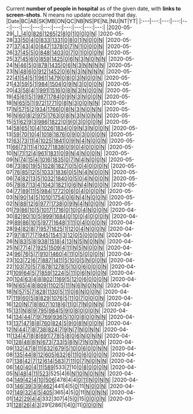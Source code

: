 Current **number of people in hospital** as of the given date, with **links to screen-shots**. 
N means no update occurred that day.
|Date|BC|AB|SK|MB|ON|QC|NB|NS|PE|NL|NU|NT|YT|
|:---|---:|---:|---:|---:|---:|---:|---:|---:|---:|---:|---:|---:|---:|
|2020-05-29|[_](https://github.com/johanley/covid-19-canada/blob/master/data/screenshots/2020-05-29_21h15mADT/bc.png)|[_](https://github.com/johanley/covid-19-canada/blob/master/data/screenshots/2020-05-29_21h15mADT/ab.png)|[4](https://github.com/johanley/covid-19-canada/blob/master/data/screenshots/2020-05-29_21h15mADT/sk.png)|[0](https://github.com/johanley/covid-19-canada/blob/master/data/screenshots/2020-05-29_21h15mADT/mb.png)|[826](https://github.com/johanley/covid-19-canada/blob/master/data/screenshots/2020-05-29_21h15mADT/on.png)|[1265](https://github.com/johanley/covid-19-canada/blob/master/data/screenshots/2020-05-29_21h15mADT/qc.png)|[2](https://github.com/johanley/covid-19-canada/blob/master/data/screenshots/2020-05-29_21h15mADT/nb.png)|[8](https://github.com/johanley/covid-19-canada/blob/master/data/screenshots/2020-05-29_21h15mADT/ns.png)|[0](https://github.com/johanley/covid-19-canada/blob/master/data/screenshots/2020-05-29_21h15mADT/pe.png)|[1](https://github.com/johanley/covid-19-canada/blob/master/data/screenshots/2020-05-29_21h15mADT/nl.png)|[0](https://github.com/johanley/covid-19-canada/blob/master/data/screenshots/2020-05-29_21h15mADT/nu.png)|[0](https://github.com/johanley/covid-19-canada/blob/master/data/screenshots/2020-05-29_21h15mADT/nt.png)|[0](https://github.com/johanley/covid-19-canada/blob/master/data/screenshots/2020-05-29_21h15mADT/yt.png)|[N](https://github.com/johanley/covid-19-canada/blob/master/data/screenshots/2020-05-29_21h15mADT/ca.png)|
|2020-05-28|[33](https://github.com/johanley/covid-19-canada/blob/master/data/screenshots/2020-05-28_21h15mADT/bc.png)|[50](https://github.com/johanley/covid-19-canada/blob/master/data/screenshots/2020-05-28_21h15mADT/ab.png)|[4](https://github.com/johanley/covid-19-canada/blob/master/data/screenshots/2020-05-28_21h15mADT/sk.png)|[0](https://github.com/johanley/covid-19-canada/blob/master/data/screenshots/2020-05-28_21h15mADT/mb.png)|[833](https://github.com/johanley/covid-19-canada/blob/master/data/screenshots/2020-05-28_21h15mADT/on.png)|[1331](https://github.com/johanley/covid-19-canada/blob/master/data/screenshots/2020-05-28_21h15mADT/qc.png)|[0](https://github.com/johanley/covid-19-canada/blob/master/data/screenshots/2020-05-28_21h15mADT/nb.png)|[8](https://github.com/johanley/covid-19-canada/blob/master/data/screenshots/2020-05-28_21h15mADT/ns.png)|[0](https://github.com/johanley/covid-19-canada/blob/master/data/screenshots/2020-05-28_21h15mADT/pe.png)|[1](https://github.com/johanley/covid-19-canada/blob/master/data/screenshots/2020-05-28_21h15mADT/nl.png)|[N](https://github.com/johanley/covid-19-canada/blob/master/data/screenshots/2020-05-28_21h15mADT/nu.png)|[0](https://github.com/johanley/covid-19-canada/blob/master/data/screenshots/2020-05-28_21h15mADT/nt.png)|[0](https://github.com/johanley/covid-19-canada/blob/master/data/screenshots/2020-05-28_21h15mADT/yt.png)|[N](https://github.com/johanley/covid-19-canada/blob/master/data/screenshots/2020-05-28_21h15mADT/ca.png)|
|2020-05-27|[37](https://github.com/johanley/covid-19-canada/blob/master/data/screenshots/2020-05-27_22h15mADT/bc.png)|[43](https://github.com/johanley/covid-19-canada/blob/master/data/screenshots/2020-05-27_22h15mADT/ab.png)|[4](https://github.com/johanley/covid-19-canada/blob/master/data/screenshots/2020-05-27_22h15mADT/sk.png)|[0](https://github.com/johanley/covid-19-canada/blob/master/data/screenshots/2020-05-27_22h15mADT/mb.png)|[847](https://github.com/johanley/covid-19-canada/blob/master/data/screenshots/2020-05-27_22h15mADT/on.png)|[1378](https://github.com/johanley/covid-19-canada/blob/master/data/screenshots/2020-05-27_22h15mADT/qc.png)|[0](https://github.com/johanley/covid-19-canada/blob/master/data/screenshots/2020-05-27_22h15mADT/nb.png)|[7](https://github.com/johanley/covid-19-canada/blob/master/data/screenshots/2020-05-27_22h15mADT/ns.png)|[N](https://github.com/johanley/covid-19-canada/blob/master/data/screenshots/2020-05-27_22h15mADT/pe.png)|[1](https://github.com/johanley/covid-19-canada/blob/master/data/screenshots/2020-05-27_22h15mADT/nl.png)|[0](https://github.com/johanley/covid-19-canada/blob/master/data/screenshots/2020-05-27_22h15mADT/nu.png)|[0](https://github.com/johanley/covid-19-canada/blob/master/data/screenshots/2020-05-27_22h15mADT/nt.png)|[0](https://github.com/johanley/covid-19-canada/blob/master/data/screenshots/2020-05-27_22h15mADT/yt.png)|[N](https://github.com/johanley/covid-19-canada/blob/master/data/screenshots/2020-05-27_22h15mADT/ca.png)|
|2020-05-26|[37](https://github.com/johanley/covid-19-canada/blob/master/data/screenshots/2020-05-26_21m15ADT/bc.png)|[45](https://github.com/johanley/covid-19-canada/blob/master/data/screenshots/2020-05-26_21m15ADT/ab.png)|[5](https://github.com/johanley/covid-19-canada/blob/master/data/screenshots/2020-05-26_21m15ADT/sk.png)|[0](https://github.com/johanley/covid-19-canada/blob/master/data/screenshots/2020-05-26_21m15ADT/mb.png)|[848](https://github.com/johanley/covid-19-canada/blob/master/data/screenshots/2020-05-26_21m15ADT/on.png)|[1403](https://github.com/johanley/covid-19-canada/blob/master/data/screenshots/2020-05-26_21m15ADT/qc.png)|[0](https://github.com/johanley/covid-19-canada/blob/master/data/screenshots/2020-05-26_21m15ADT/nb.png)|[7](https://github.com/johanley/covid-19-canada/blob/master/data/screenshots/2020-05-26_21m15ADT/ns.png)|[0](https://github.com/johanley/covid-19-canada/blob/master/data/screenshots/2020-05-26_21m15ADT/pe.png)|[1](https://github.com/johanley/covid-19-canada/blob/master/data/screenshots/2020-05-26_21m15ADT/nl.png)|[0](https://github.com/johanley/covid-19-canada/blob/master/data/screenshots/2020-05-26_21m15ADT/nu.png)|[0](https://github.com/johanley/covid-19-canada/blob/master/data/screenshots/2020-05-26_21m15ADT/nt.png)|[0](https://github.com/johanley/covid-19-canada/blob/master/data/screenshots/2020-05-26_21m15ADT/yt.png)|[N](https://github.com/johanley/covid-19-canada/blob/master/data/screenshots/2020-05-26_21m15ADT/ca.png)|
|2020-05-25|[37](https://github.com/johanley/covid-19-canada/blob/master/data/screenshots/2020-05-25_21h15mADT/bc.png)|[45](https://github.com/johanley/covid-19-canada/blob/master/data/screenshots/2020-05-25_21h15mADT/ab.png)|[6](https://github.com/johanley/covid-19-canada/blob/master/data/screenshots/2020-05-25_21h15mADT/sk.png)|[0](https://github.com/johanley/covid-19-canada/blob/master/data/screenshots/2020-05-25_21h15mADT/mb.png)|[859](https://github.com/johanley/covid-19-canada/blob/master/data/screenshots/2020-05-25_21h15mADT/on.png)|[1425](https://github.com/johanley/covid-19-canada/blob/master/data/screenshots/2020-05-25_21h15mADT/qc.png)|[0](https://github.com/johanley/covid-19-canada/blob/master/data/screenshots/2020-05-25_21h15mADT/nb.png)|[6](https://github.com/johanley/covid-19-canada/blob/master/data/screenshots/2020-05-25_21h15mADT/ns.png)|[N](https://github.com/johanley/covid-19-canada/blob/master/data/screenshots/2020-05-25_21h15mADT/pe.png)|[3](https://github.com/johanley/covid-19-canada/blob/master/data/screenshots/2020-05-25_21h15mADT/nl.png)|[N](https://github.com/johanley/covid-19-canada/blob/master/data/screenshots/2020-05-25_21h15mADT/nu.png)|[0](https://github.com/johanley/covid-19-canada/blob/master/data/screenshots/2020-05-25_21h15mADT/nt.png)|[N](https://github.com/johanley/covid-19-canada/blob/master/data/screenshots/2020-05-25_21h15mADT/yt.png)|[N](https://github.com/johanley/covid-19-canada/blob/master/data/screenshots/2020-05-25_21h15mADT/ca.png)|
|2020-05-24|[N](https://github.com/johanley/covid-19-canada/blob/master/data/screenshots/2020-05-24_20h15mADT/bc.png)|[46](https://github.com/johanley/covid-19-canada/blob/master/data/screenshots/2020-05-24_20h15mADT/ab.png)|[5](https://github.com/johanley/covid-19-canada/blob/master/data/screenshots/2020-05-24_20h15mADT/sk.png)|[0](https://github.com/johanley/covid-19-canada/blob/master/data/screenshots/2020-05-24_20h15mADT/mb.png)|[878](https://github.com/johanley/covid-19-canada/blob/master/data/screenshots/2020-05-24_20h15mADT/on.png)|[1435](https://github.com/johanley/covid-19-canada/blob/master/data/screenshots/2020-05-24_20h15mADT/qc.png)|[0](https://github.com/johanley/covid-19-canada/blob/master/data/screenshots/2020-05-24_20h15mADT/nb.png)|[6](https://github.com/johanley/covid-19-canada/blob/master/data/screenshots/2020-05-24_20h15mADT/ns.png)|[N](https://github.com/johanley/covid-19-canada/blob/master/data/screenshots/2020-05-24_20h15mADT/pe.png)|[3](https://github.com/johanley/covid-19-canada/blob/master/data/screenshots/2020-05-24_20h15mADT/nl.png)|[N](https://github.com/johanley/covid-19-canada/blob/master/data/screenshots/2020-05-24_20h15mADT/nu.png)|[N](https://github.com/johanley/covid-19-canada/blob/master/data/screenshots/2020-05-24_20h15mADT/nt.png)|[N](https://github.com/johanley/covid-19-canada/blob/master/data/screenshots/2020-05-24_20h15mADT/yt.png)|[N](https://github.com/johanley/covid-19-canada/blob/master/data/screenshots/2020-05-24_20h15mADT/ca.png)|
|2020-05-23|[N](https://github.com/johanley/covid-19-canada/blob/master/data/screenshots/2020-05-23_20h15mADT/bc.png)|[48](https://github.com/johanley/covid-19-canada/blob/master/data/screenshots/2020-05-23_20h15mADT/ab.png)|[6](https://github.com/johanley/covid-19-canada/blob/master/data/screenshots/2020-05-23_20h15mADT/sk.png)|[0](https://github.com/johanley/covid-19-canada/blob/master/data/screenshots/2020-05-23_20h15mADT/mb.png)|[912](https://github.com/johanley/covid-19-canada/blob/master/data/screenshots/2020-05-23_20h15mADT/on.png)|[1452](https://github.com/johanley/covid-19-canada/blob/master/data/screenshots/2020-05-23_20h15mADT/qc.png)|[0](https://github.com/johanley/covid-19-canada/blob/master/data/screenshots/2020-05-23_20h15mADT/nb.png)|[6](https://github.com/johanley/covid-19-canada/blob/master/data/screenshots/2020-05-23_20h15mADT/ns.png)|[N](https://github.com/johanley/covid-19-canada/blob/master/data/screenshots/2020-05-23_20h15mADT/pe.png)|[3](https://github.com/johanley/covid-19-canada/blob/master/data/screenshots/2020-05-23_20h15mADT/nl.png)|[N](https://github.com/johanley/covid-19-canada/blob/master/data/screenshots/2020-05-23_20h15mADT/nu.png)|[N](https://github.com/johanley/covid-19-canada/blob/master/data/screenshots/2020-05-23_20h15mADT/nt.png)|[N](https://github.com/johanley/covid-19-canada/blob/master/data/screenshots/2020-05-23_20h15mADT/yt.png)|[N](https://github.com/johanley/covid-19-canada/blob/master/data/screenshots/2020-05-23_20h15mADT/ca.png)|
|2020-05-22|[41](https://github.com/johanley/covid-19-canada/blob/master/data/screenshots/2020-05-22_22h15mADT/bc.png)|[54](https://github.com/johanley/covid-19-canada/blob/master/data/screenshots/2020-05-22_22h15mADT/ab.png)|[5](https://github.com/johanley/covid-19-canada/blob/master/data/screenshots/2020-05-22_22h15mADT/sk.png)|[1](https://github.com/johanley/covid-19-canada/blob/master/data/screenshots/2020-05-22_22h15mADT/mb.png)|[961](https://github.com/johanley/covid-19-canada/blob/master/data/screenshots/2020-05-22_22h15mADT/on.png)|[1479](https://github.com/johanley/covid-19-canada/blob/master/data/screenshots/2020-05-22_22h15mADT/qc.png)|[0](https://github.com/johanley/covid-19-canada/blob/master/data/screenshots/2020-05-22_22h15mADT/nb.png)|[8](https://github.com/johanley/covid-19-canada/blob/master/data/screenshots/2020-05-22_22h15mADT/ns.png)|[0](https://github.com/johanley/covid-19-canada/blob/master/data/screenshots/2020-05-22_22h15mADT/pe.png)|[3](https://github.com/johanley/covid-19-canada/blob/master/data/screenshots/2020-05-22_22h15mADT/nl.png)|[N](https://github.com/johanley/covid-19-canada/blob/master/data/screenshots/2020-05-22_22h15mADT/nu.png)|[0](https://github.com/johanley/covid-19-canada/blob/master/data/screenshots/2020-05-22_22h15mADT/nt.png)|[0](https://github.com/johanley/covid-19-canada/blob/master/data/screenshots/2020-05-22_22h15mADT/yt.png)|[N](https://github.com/johanley/covid-19-canada/blob/master/data/screenshots/2020-05-22_22h15mADT/ca.png)|
|2020-05-21|[43](https://github.com/johanley/covid-19-canada/blob/master/data/screenshots/2020-05-21_21h15mADT/bc.png)|[59](https://github.com/johanley/covid-19-canada/blob/master/data/screenshots/2020-05-21_21h15mADT/ab.png)|[5](https://github.com/johanley/covid-19-canada/blob/master/data/screenshots/2020-05-21_21h15mADT/sk.png)|[1](https://github.com/johanley/covid-19-canada/blob/master/data/screenshots/2020-05-21_21h15mADT/mb.png)|[984](https://github.com/johanley/covid-19-canada/blob/master/data/screenshots/2020-05-21_21h15mADT/on.png)|[1504](https://github.com/johanley/covid-19-canada/blob/master/data/screenshots/2020-05-21_21h15mADT/qc.png)|[0](https://github.com/johanley/covid-19-canada/blob/master/data/screenshots/2020-05-21_21h15mADT/nb.png)|[9](https://github.com/johanley/covid-19-canada/blob/master/data/screenshots/2020-05-21_21h15mADT/ns.png)|[N](https://github.com/johanley/covid-19-canada/blob/master/data/screenshots/2020-05-21_21h15mADT/pe.png)|[3](https://github.com/johanley/covid-19-canada/blob/master/data/screenshots/2020-05-21_21h15mADT/nl.png)|[0](https://github.com/johanley/covid-19-canada/blob/master/data/screenshots/2020-05-21_21h15mADT/nu.png)|[0](https://github.com/johanley/covid-19-canada/blob/master/data/screenshots/2020-05-21_21h15mADT/nt.png)|[0](https://github.com/johanley/covid-19-canada/blob/master/data/screenshots/2020-05-21_21h15mADT/yt.png)|[N](https://github.com/johanley/covid-19-canada/blob/master/data/screenshots/2020-05-21_21h15mADT/ca.png)|
|2020-05-20|[43](https://github.com/johanley/covid-19-canada/blob/master/data/screenshots/2020-05-20_21h15mADT/bc.png)|[58](https://github.com/johanley/covid-19-canada/blob/master/data/screenshots/2020-05-20_21h15mADT/ab.png)|[4](https://github.com/johanley/covid-19-canada/blob/master/data/screenshots/2020-05-20_21h15mADT/sk.png)|[1](https://github.com/johanley/covid-19-canada/blob/master/data/screenshots/2020-05-20_21h15mADT/mb.png)|[991](https://github.com/johanley/covid-19-canada/blob/master/data/screenshots/2020-05-20_21h15mADT/on.png)|[1516](https://github.com/johanley/covid-19-canada/blob/master/data/screenshots/2020-05-20_21h15mADT/qc.png)|[0](https://github.com/johanley/covid-19-canada/blob/master/data/screenshots/2020-05-20_21h15mADT/nb.png)|[8](https://github.com/johanley/covid-19-canada/blob/master/data/screenshots/2020-05-20_21h15mADT/ns.png)|[N](https://github.com/johanley/covid-19-canada/blob/master/data/screenshots/2020-05-20_21h15mADT/pe.png)|[3](https://github.com/johanley/covid-19-canada/blob/master/data/screenshots/2020-05-20_21h15mADT/nl.png)|[N](https://github.com/johanley/covid-19-canada/blob/master/data/screenshots/2020-05-20_21h15mADT/nu.png)|[0](https://github.com/johanley/covid-19-canada/blob/master/data/screenshots/2020-05-20_21h15mADT/nt.png)|[0](https://github.com/johanley/covid-19-canada/blob/master/data/screenshots/2020-05-20_21h15mADT/yt.png)|[N](https://github.com/johanley/covid-19-canada/blob/master/data/screenshots/2020-05-20_21h15mADT/ca.png)|
|2020-05-19|[45](https://github.com/johanley/covid-19-canada/blob/master/data/screenshots/2020-05-19_21h15mADT/bc.png)|[61](https://github.com/johanley/covid-19-canada/blob/master/data/screenshots/2020-05-19_21h15mADT/ab.png)|[5](https://github.com/johanley/covid-19-canada/blob/master/data/screenshots/2020-05-19_21h15mADT/sk.png)|[1](https://github.com/johanley/covid-19-canada/blob/master/data/screenshots/2020-05-19_21h15mADT/mb.png)|[987](https://github.com/johanley/covid-19-canada/blob/master/data/screenshots/2020-05-19_21h15mADT/on.png)|[1784](https://github.com/johanley/covid-19-canada/blob/master/data/screenshots/2020-05-19_21h15mADT/qc.png)|[0](https://github.com/johanley/covid-19-canada/blob/master/data/screenshots/2020-05-19_21h15mADT/nb.png)|[9](https://github.com/johanley/covid-19-canada/blob/master/data/screenshots/2020-05-19_21h15mADT/ns.png)|[N](https://github.com/johanley/covid-19-canada/blob/master/data/screenshots/2020-05-19_21h15mADT/pe.png)|[3](https://github.com/johanley/covid-19-canada/blob/master/data/screenshots/2020-05-19_21h15mADT/nl.png)|[N](https://github.com/johanley/covid-19-canada/blob/master/data/screenshots/2020-05-19_21h15mADT/nu.png)|[0](https://github.com/johanley/covid-19-canada/blob/master/data/screenshots/2020-05-19_21h15mADT/nt.png)|[0](https://github.com/johanley/covid-19-canada/blob/master/data/screenshots/2020-05-19_21h15mADT/yt.png)|[N](https://github.com/johanley/covid-19-canada/blob/master/data/screenshots/2020-05-19_21h15mADT/ca.png)|
|2020-05-18|[N](https://github.com/johanley/covid-19-canada/blob/master/data/screenshots/2020-05-18_21h15mADT/bc.png)|[65](https://github.com/johanley/covid-19-canada/blob/master/data/screenshots/2020-05-18_21h15mADT/ab.png)|[5](https://github.com/johanley/covid-19-canada/blob/master/data/screenshots/2020-05-18_21h15mADT/sk.png)|[1](https://github.com/johanley/covid-19-canada/blob/master/data/screenshots/2020-05-18_21h15mADT/mb.png)|[972](https://github.com/johanley/covid-19-canada/blob/master/data/screenshots/2020-05-18_21h15mADT/on.png)|[1771](https://github.com/johanley/covid-19-canada/blob/master/data/screenshots/2020-05-18_21h15mADT/qc.png)|[0](https://github.com/johanley/covid-19-canada/blob/master/data/screenshots/2020-05-18_21h15mADT/nb.png)|[8](https://github.com/johanley/covid-19-canada/blob/master/data/screenshots/2020-05-18_21h15mADT/ns.png)|[N](https://github.com/johanley/covid-19-canada/blob/master/data/screenshots/2020-05-18_21h15mADT/pe.png)|[3](https://github.com/johanley/covid-19-canada/blob/master/data/screenshots/2020-05-18_21h15mADT/nl.png)|[0](https://github.com/johanley/covid-19-canada/blob/master/data/screenshots/2020-05-18_21h15mADT/nu.png)|[0](https://github.com/johanley/covid-19-canada/blob/master/data/screenshots/2020-05-18_21h15mADT/nt.png)|[N](https://github.com/johanley/covid-19-canada/blob/master/data/screenshots/2020-05-18_21h15mADT/yt.png)|[N](https://github.com/johanley/covid-19-canada/blob/master/data/screenshots/2020-05-18_21h15mADT/ca.png)|
|2020-05-17|[N](https://github.com/johanley/covid-19-canada/blob/master/data/screenshots/2020-05-17_20h00mADT/bc.png)|[57](https://github.com/johanley/covid-19-canada/blob/master/data/screenshots/2020-05-17_20h00mADT/ab.png)|[5](https://github.com/johanley/covid-19-canada/blob/master/data/screenshots/2020-05-17_20h00mADT/sk.png)|[2](https://github.com/johanley/covid-19-canada/blob/master/data/screenshots/2020-05-17_20h00mADT/mb.png)|[934](https://github.com/johanley/covid-19-canada/blob/master/data/screenshots/2020-05-17_20h00mADT/on.png)|[1766](https://github.com/johanley/covid-19-canada/blob/master/data/screenshots/2020-05-17_20h00mADT/qc.png)|[0](https://github.com/johanley/covid-19-canada/blob/master/data/screenshots/2020-05-17_20h00mADT/nb.png)|[8](https://github.com/johanley/covid-19-canada/blob/master/data/screenshots/2020-05-17_20h00mADT/ns.png)|[N](https://github.com/johanley/covid-19-canada/blob/master/data/screenshots/2020-05-17_20h00mADT/pe.png)|[3](https://github.com/johanley/covid-19-canada/blob/master/data/screenshots/2020-05-17_20h00mADT/nl.png)|[N](https://github.com/johanley/covid-19-canada/blob/master/data/screenshots/2020-05-17_20h00mADT/nu.png)|[0](https://github.com/johanley/covid-19-canada/blob/master/data/screenshots/2020-05-17_20h00mADT/nt.png)|[N](https://github.com/johanley/covid-19-canada/blob/master/data/screenshots/2020-05-17_20h00mADT/yt.png)|[N](https://github.com/johanley/covid-19-canada/blob/master/data/screenshots/2020-05-17_20h00mADT/ca.png)|
|2020-05-16|[N](https://github.com/johanley/covid-19-canada/blob/master/data/screenshots/2020-05-16_21h15mADT/bc.png)|[60](https://github.com/johanley/covid-19-canada/blob/master/data/screenshots/2020-05-16_21h15mADT/ab.png)|[8](https://github.com/johanley/covid-19-canada/blob/master/data/screenshots/2020-05-16_21h15mADT/sk.png)|[2](https://github.com/johanley/covid-19-canada/blob/master/data/screenshots/2020-05-16_21h15mADT/mb.png)|[975](https://github.com/johanley/covid-19-canada/blob/master/data/screenshots/2020-05-16_21h15mADT/on.png)|[1763](https://github.com/johanley/covid-19-canada/blob/master/data/screenshots/2020-05-16_21h15mADT/qc.png)|[0](https://github.com/johanley/covid-19-canada/blob/master/data/screenshots/2020-05-16_21h15mADT/nb.png)|[8](https://github.com/johanley/covid-19-canada/blob/master/data/screenshots/2020-05-16_21h15mADT/ns.png)|[N](https://github.com/johanley/covid-19-canada/blob/master/data/screenshots/2020-05-16_21h15mADT/pe.png)|[3](https://github.com/johanley/covid-19-canada/blob/master/data/screenshots/2020-05-16_21h15mADT/nl.png)|[N](https://github.com/johanley/covid-19-canada/blob/master/data/screenshots/2020-05-16_21h15mADT/nu.png)|[0](https://github.com/johanley/covid-19-canada/blob/master/data/screenshots/2020-05-16_21h15mADT/nt.png)|[N](https://github.com/johanley/covid-19-canada/blob/master/data/screenshots/2020-05-16_21h15mADT/yt.png)|[N](https://github.com/johanley/covid-19-canada/blob/master/data/screenshots/2020-05-16_21h15mADT/ca.png)|
|2020-05-15|[51](https://github.com/johanley/covid-19-canada/blob/master/data/screenshots/2020-05-15_21h15mADT/bc.png)|[62](https://github.com/johanley/covid-19-canada/blob/master/data/screenshots/2020-05-15_21h15mADT/ab.png)|[9](https://github.com/johanley/covid-19-canada/blob/master/data/screenshots/2020-05-15_21h15mADT/sk.png)|[3](https://github.com/johanley/covid-19-canada/blob/master/data/screenshots/2020-05-15_21h15mADT/mb.png)|[986](https://github.com/johanley/covid-19-canada/blob/master/data/screenshots/2020-05-15_21h15mADT/on.png)|[1822](https://github.com/johanley/covid-19-canada/blob/master/data/screenshots/2020-05-15_21h15mADT/qc.png)|[0](https://github.com/johanley/covid-19-canada/blob/master/data/screenshots/2020-05-15_21h15mADT/nb.png)|[9](https://github.com/johanley/covid-19-canada/blob/master/data/screenshots/2020-05-15_21h15mADT/ns.png)|[0](https://github.com/johanley/covid-19-canada/blob/master/data/screenshots/2020-05-15_21h15mADT/pe.png)|[3](https://github.com/johanley/covid-19-canada/blob/master/data/screenshots/2020-05-15_21h15mADT/nl.png)|[0](https://github.com/johanley/covid-19-canada/blob/master/data/screenshots/2020-05-15_21h15mADT/nu.png)|[0](https://github.com/johanley/covid-19-canada/blob/master/data/screenshots/2020-05-15_21h15mADT/nt.png)|[0](https://github.com/johanley/covid-19-canada/blob/master/data/screenshots/2020-05-15_21h15mADT/yt.png)|[N](https://github.com/johanley/covid-19-canada/blob/master/data/screenshots/2020-05-15_21h15mADT/ca.png)|
|2020-05-14|[58](https://github.com/johanley/covid-19-canada/blob/master/data/screenshots/2020-05-14_21h15mADT/bc.png)|[65](https://github.com/johanley/covid-19-canada/blob/master/data/screenshots/2020-05-14_21h15mADT/ab.png)|[10](https://github.com/johanley/covid-19-canada/blob/master/data/screenshots/2020-05-14_21h15mADT/sk.png)|[4](https://github.com/johanley/covid-19-canada/blob/master/data/screenshots/2020-05-14_21h15mADT/mb.png)|[1026](https://github.com/johanley/covid-19-canada/blob/master/data/screenshots/2020-05-14_21h15mADT/on.png)|[1834](https://github.com/johanley/covid-19-canada/blob/master/data/screenshots/2020-05-14_21h15mADT/qc.png)|[0](https://github.com/johanley/covid-19-canada/blob/master/data/screenshots/2020-05-14_21h15mADT/nb.png)|[9](https://github.com/johanley/covid-19-canada/blob/master/data/screenshots/2020-05-14_21h15mADT/ns.png)|[N](https://github.com/johanley/covid-19-canada/blob/master/data/screenshots/2020-05-14_21h15mADT/pe.png)|[3](https://github.com/johanley/covid-19-canada/blob/master/data/screenshots/2020-05-14_21h15mADT/nl.png)|[N](https://github.com/johanley/covid-19-canada/blob/master/data/screenshots/2020-05-14_21h15mADT/nu.png)|[0](https://github.com/johanley/covid-19-canada/blob/master/data/screenshots/2020-05-14_21h15mADT/nt.png)|[0](https://github.com/johanley/covid-19-canada/blob/master/data/screenshots/2020-05-14_21h15mADT/yt.png)|[N](https://github.com/johanley/covid-19-canada/blob/master/data/screenshots/2020-05-14_21h15mADT/ca.png)|
|2020-05-13|[59](https://github.com/johanley/covid-19-canada/blob/master/data/screenshots/2020-05-13_22h00mADT/bc.png)|[70](https://github.com/johanley/covid-19-canada/blob/master/data/screenshots/2020-05-13_22h00mADT/ab.png)|[10](https://github.com/johanley/covid-19-canada/blob/master/data/screenshots/2020-05-13_22h00mADT/sk.png)|[4](https://github.com/johanley/covid-19-canada/blob/master/data/screenshots/2020-05-13_22h00mADT/mb.png)|[1018](https://github.com/johanley/covid-19-canada/blob/master/data/screenshots/2020-05-13_22h00mADT/on.png)|[1876](https://github.com/johanley/covid-19-canada/blob/master/data/screenshots/2020-05-13_22h00mADT/qc.png)|[0](https://github.com/johanley/covid-19-canada/blob/master/data/screenshots/2020-05-13_22h00mADT/nb.png)|[9](https://github.com/johanley/covid-19-canada/blob/master/data/screenshots/2020-05-13_22h00mADT/ns.png)|[0](https://github.com/johanley/covid-19-canada/blob/master/data/screenshots/2020-05-13_22h00mADT/pe.png)|[3](https://github.com/johanley/covid-19-canada/blob/master/data/screenshots/2020-05-13_22h00mADT/nl.png)|[0](https://github.com/johanley/covid-19-canada/blob/master/data/screenshots/2020-05-13_22h00mADT/nu.png)|[0](https://github.com/johanley/covid-19-canada/blob/master/data/screenshots/2020-05-13_22h00mADT/nt.png)|[0](https://github.com/johanley/covid-19-canada/blob/master/data/screenshots/2020-05-13_22h00mADT/yt.png)|[N](https://github.com/johanley/covid-19-canada/blob/master/data/screenshots/2020-05-13_22h00mADT/ca.png)|
|2020-05-12|[63](https://github.com/johanley/covid-19-canada/blob/master/data/screenshots/2020-05-12_21h15mADT/bc.png)|[73](https://github.com/johanley/covid-19-canada/blob/master/data/screenshots/2020-05-12_21h15mADT/ab.png)|[11](https://github.com/johanley/covid-19-canada/blob/master/data/screenshots/2020-05-12_21h15mADT/sk.png)|[4](https://github.com/johanley/covid-19-canada/blob/master/data/screenshots/2020-05-12_21h15mADT/mb.png)|[1025](https://github.com/johanley/covid-19-canada/blob/master/data/screenshots/2020-05-12_21h15mADT/on.png)|[1841](https://github.com/johanley/covid-19-canada/blob/master/data/screenshots/2020-05-12_21h15mADT/qc.png)|[0](https://github.com/johanley/covid-19-canada/blob/master/data/screenshots/2020-05-12_21h15mADT/nb.png)|[9](https://github.com/johanley/covid-19-canada/blob/master/data/screenshots/2020-05-12_21h15mADT/ns.png)|[N](https://github.com/johanley/covid-19-canada/blob/master/data/screenshots/2020-05-12_21h15mADT/pe.png)|[4](https://github.com/johanley/covid-19-canada/blob/master/data/screenshots/2020-05-12_21h15mADT/nl.png)|[N](https://github.com/johanley/covid-19-canada/blob/master/data/screenshots/2020-05-12_21h15mADT/nu.png)|[0](https://github.com/johanley/covid-19-canada/blob/master/data/screenshots/2020-05-12_21h15mADT/nt.png)|[0](https://github.com/johanley/covid-19-canada/blob/master/data/screenshots/2020-05-12_21h15mADT/yt.png)|[N](https://github.com/johanley/covid-19-canada/blob/master/data/screenshots/2020-05-12_21h15mADT/ca.png)|
|2020-05-11|[66](https://github.com/johanley/covid-19-canada/blob/master/data/screenshots/2020-05-11_21h15mADT/bc.png)|[73](https://github.com/johanley/covid-19-canada/blob/master/data/screenshots/2020-05-11_21h15mADT/ab.png)|[11](https://github.com/johanley/covid-19-canada/blob/master/data/screenshots/2020-05-11_21h15mADT/sk.png)|[4](https://github.com/johanley/covid-19-canada/blob/master/data/screenshots/2020-05-11_21h15mADT/mb.png)|[1027](https://github.com/johanley/covid-19-canada/blob/master/data/screenshots/2020-05-11_21h15mADT/on.png)|[1838](https://github.com/johanley/covid-19-canada/blob/master/data/screenshots/2020-05-11_21h15mADT/qc.png)|[0](https://github.com/johanley/covid-19-canada/blob/master/data/screenshots/2020-05-11_21h15mADT/nb.png)|[9](https://github.com/johanley/covid-19-canada/blob/master/data/screenshots/2020-05-11_21h15mADT/ns.png)|[0](https://github.com/johanley/covid-19-canada/blob/master/data/screenshots/2020-05-11_21h15mADT/pe.png)|[4](https://github.com/johanley/covid-19-canada/blob/master/data/screenshots/2020-05-11_21h15mADT/nl.png)|[0](https://github.com/johanley/covid-19-canada/blob/master/data/screenshots/2020-05-11_21h15mADT/nu.png)|[0](https://github.com/johanley/covid-19-canada/blob/master/data/screenshots/2020-05-11_21h15mADT/nt.png)|[0](https://github.com/johanley/covid-19-canada/blob/master/data/screenshots/2020-05-11_21h15mADT/yt.png)|[N](https://github.com/johanley/covid-19-canada/blob/master/data/screenshots/2020-05-11_21h15mADT/ca.png)|
|2020-05-10|[N](https://github.com/johanley/covid-19-canada/blob/master/data/screenshots/2020-05-10_20h00mADT/bc.png)|[71](https://github.com/johanley/covid-19-canada/blob/master/data/screenshots/2020-05-10_20h00mADT/ab.png)|[12](https://github.com/johanley/covid-19-canada/blob/master/data/screenshots/2020-05-10_20h00mADT/sk.png)|[4](https://github.com/johanley/covid-19-canada/blob/master/data/screenshots/2020-05-10_20h00mADT/mb.png)|[961](https://github.com/johanley/covid-19-canada/blob/master/data/screenshots/2020-05-10_20h00mADT/on.png)|[1831](https://github.com/johanley/covid-19-canada/blob/master/data/screenshots/2020-05-10_20h00mADT/qc.png)|[0](https://github.com/johanley/covid-19-canada/blob/master/data/screenshots/2020-05-10_20h00mADT/nb.png)|[9](https://github.com/johanley/covid-19-canada/blob/master/data/screenshots/2020-05-10_20h00mADT/ns.png)|[N](https://github.com/johanley/covid-19-canada/blob/master/data/screenshots/2020-05-10_20h00mADT/pe.png)|[4](https://github.com/johanley/covid-19-canada/blob/master/data/screenshots/2020-05-10_20h00mADT/nl.png)|[N](https://github.com/johanley/covid-19-canada/blob/master/data/screenshots/2020-05-10_20h00mADT/nu.png)|[0](https://github.com/johanley/covid-19-canada/blob/master/data/screenshots/2020-05-10_20h00mADT/nt.png)|[0](https://github.com/johanley/covid-19-canada/blob/master/data/screenshots/2020-05-10_20h00mADT/yt.png)|[N](https://github.com/johanley/covid-19-canada/blob/master/data/screenshots/2020-05-10_20h00mADT/ca.png)|
|2020-05-09|[N](https://github.com/johanley/covid-19-canada/blob/master/data/screenshots/2020-05-09_22h00mADT/bc.png)|[74](https://github.com/johanley/covid-19-canada/blob/master/data/screenshots/2020-05-09_22h00mADT/ab.png)|[15](https://github.com/johanley/covid-19-canada/blob/master/data/screenshots/2020-05-09_22h00mADT/sk.png)|[4](https://github.com/johanley/covid-19-canada/blob/master/data/screenshots/2020-05-09_22h00mADT/mb.png)|[1016](https://github.com/johanley/covid-19-canada/blob/master/data/screenshots/2020-05-09_22h00mADT/on.png)|[1835](https://github.com/johanley/covid-19-canada/blob/master/data/screenshots/2020-05-09_22h00mADT/qc.png)|[0](https://github.com/johanley/covid-19-canada/blob/master/data/screenshots/2020-05-09_22h00mADT/nb.png)|[7](https://github.com/johanley/covid-19-canada/blob/master/data/screenshots/2020-05-09_22h00mADT/ns.png)|[N](https://github.com/johanley/covid-19-canada/blob/master/data/screenshots/2020-05-09_22h00mADT/pe.png)|[4](https://github.com/johanley/covid-19-canada/blob/master/data/screenshots/2020-05-09_22h00mADT/nl.png)|[N](https://github.com/johanley/covid-19-canada/blob/master/data/screenshots/2020-05-09_22h00mADT/nu.png)|[0](https://github.com/johanley/covid-19-canada/blob/master/data/screenshots/2020-05-09_22h00mADT/nt.png)|[0](https://github.com/johanley/covid-19-canada/blob/master/data/screenshots/2020-05-09_22h00mADT/yt.png)|[N](https://github.com/johanley/covid-19-canada/blob/master/data/screenshots/2020-05-09_22h00mADT/ca.png)|
|2020-05-08|[73](https://github.com/johanley/covid-19-canada/blob/master/data/screenshots/2020-05-08_21h15mADT/bc.png)|[80](https://github.com/johanley/covid-19-canada/blob/master/data/screenshots/2020-05-08_21h15mADT/ab.png)|[19](https://github.com/johanley/covid-19-canada/blob/master/data/screenshots/2020-05-08_21h15mADT/sk.png)|[5](https://github.com/johanley/covid-19-canada/blob/master/data/screenshots/2020-05-08_21h15mADT/mb.png)|[1028](https://github.com/johanley/covid-19-canada/blob/master/data/screenshots/2020-05-08_21h15mADT/on.png)|[1827](https://github.com/johanley/covid-19-canada/blob/master/data/screenshots/2020-05-08_21h15mADT/qc.png)|[0](https://github.com/johanley/covid-19-canada/blob/master/data/screenshots/2020-05-08_21h15mADT/nb.png)|[5](https://github.com/johanley/covid-19-canada/blob/master/data/screenshots/2020-05-08_21h15mADT/ns.png)|[0](https://github.com/johanley/covid-19-canada/blob/master/data/screenshots/2020-05-08_21h15mADT/pe.png)|[4](https://github.com/johanley/covid-19-canada/blob/master/data/screenshots/2020-05-08_21h15mADT/nl.png)|[0](https://github.com/johanley/covid-19-canada/blob/master/data/screenshots/2020-05-08_21h15mADT/nu.png)|[0](https://github.com/johanley/covid-19-canada/blob/master/data/screenshots/2020-05-08_21h15mADT/nt.png)|[0](https://github.com/johanley/covid-19-canada/blob/master/data/screenshots/2020-05-08_21h15mADT/yt.png)|[N](https://github.com/johanley/covid-19-canada/blob/master/data/screenshots/2020-05-08_21h15mADT/ca.png)|
|2020-05-07|[76](https://github.com/johanley/covid-19-canada/blob/master/data/screenshots/2020-05-07_21h15mADT/bc.png)|[85](https://github.com/johanley/covid-19-canada/blob/master/data/screenshots/2020-05-07_21h15mADT/ab.png)|[12](https://github.com/johanley/covid-19-canada/blob/master/data/screenshots/2020-05-07_21h15mADT/sk.png)|[5](https://github.com/johanley/covid-19-canada/blob/master/data/screenshots/2020-05-07_21h15mADT/mb.png)|[1033](https://github.com/johanley/covid-19-canada/blob/master/data/screenshots/2020-05-07_21h15mADT/on.png)|[1836](https://github.com/johanley/covid-19-canada/blob/master/data/screenshots/2020-05-07_21h15mADT/qc.png)|[0](https://github.com/johanley/covid-19-canada/blob/master/data/screenshots/2020-05-07_21h15mADT/nb.png)|[5](https://github.com/johanley/covid-19-canada/blob/master/data/screenshots/2020-05-07_21h15mADT/ns.png)|[N](https://github.com/johanley/covid-19-canada/blob/master/data/screenshots/2020-05-07_21h15mADT/pe.png)|[4](https://github.com/johanley/covid-19-canada/blob/master/data/screenshots/2020-05-07_21h15mADT/nl.png)|[N](https://github.com/johanley/covid-19-canada/blob/master/data/screenshots/2020-05-07_21h15mADT/nu.png)|[0](https://github.com/johanley/covid-19-canada/blob/master/data/screenshots/2020-05-07_21h15mADT/nt.png)|[0](https://github.com/johanley/covid-19-canada/blob/master/data/screenshots/2020-05-07_21h15mADT/yt.png)|[N](https://github.com/johanley/covid-19-canada/blob/master/data/screenshots/2020-05-07_21h15mADT/ca.png)|
|2020-05-06|[74](https://github.com/johanley/covid-19-canada/blob/master/data/screenshots/2020-05-06_21h15mADT/bc.png)|[82](https://github.com/johanley/covid-19-canada/blob/master/data/screenshots/2020-05-06_21h15mADT/ab.png)|[13](https://github.com/johanley/covid-19-canada/blob/master/data/screenshots/2020-05-06_21h15mADT/sk.png)|[5](https://github.com/johanley/covid-19-canada/blob/master/data/screenshots/2020-05-06_21h15mADT/mb.png)|[1032](https://github.com/johanley/covid-19-canada/blob/master/data/screenshots/2020-05-06_21h15mADT/on.png)|[1840](https://github.com/johanley/covid-19-canada/blob/master/data/screenshots/2020-05-06_21h15mADT/qc.png)|[0](https://github.com/johanley/covid-19-canada/blob/master/data/screenshots/2020-05-06_21h15mADT/nb.png)|[5](https://github.com/johanley/covid-19-canada/blob/master/data/screenshots/2020-05-06_21h15mADT/ns.png)|[0](https://github.com/johanley/covid-19-canada/blob/master/data/screenshots/2020-05-06_21h15mADT/pe.png)|[4](https://github.com/johanley/covid-19-canada/blob/master/data/screenshots/2020-05-06_21h15mADT/nl.png)|[N](https://github.com/johanley/covid-19-canada/blob/master/data/screenshots/2020-05-06_21h15mADT/nu.png)|[0](https://github.com/johanley/covid-19-canada/blob/master/data/screenshots/2020-05-06_21h15mADT/nt.png)|[0](https://github.com/johanley/covid-19-canada/blob/master/data/screenshots/2020-05-06_21h15mADT/yt.png)|[N](https://github.com/johanley/covid-19-canada/blob/master/data/screenshots/2020-05-06_21h15mADT/ca.png)|
|2020-05-05|[78](https://github.com/johanley/covid-19-canada/blob/master/data/screenshots/2020-05-05_21h15mADT/bc.png)|[87](https://github.com/johanley/covid-19-canada/blob/master/data/screenshots/2020-05-05_21h15mADT/ab.png)|[13](https://github.com/johanley/covid-19-canada/blob/master/data/screenshots/2020-05-05_21h15mADT/sk.png)|[4](https://github.com/johanley/covid-19-canada/blob/master/data/screenshots/2020-05-05_21h15mADT/mb.png)|[1043](https://github.com/johanley/covid-19-canada/blob/master/data/screenshots/2020-05-05_21h15mADT/on.png)|[1821](https://github.com/johanley/covid-19-canada/blob/master/data/screenshots/2020-05-05_21h15mADT/qc.png)|[0](https://github.com/johanley/covid-19-canada/blob/master/data/screenshots/2020-05-05_21h15mADT/nb.png)|[6](https://github.com/johanley/covid-19-canada/blob/master/data/screenshots/2020-05-05_21h15mADT/ns.png)|[N](https://github.com/johanley/covid-19-canada/blob/master/data/screenshots/2020-05-05_21h15mADT/pe.png)|[4](https://github.com/johanley/covid-19-canada/blob/master/data/screenshots/2020-05-05_21h15mADT/nl.png)|[N](https://github.com/johanley/covid-19-canada/blob/master/data/screenshots/2020-05-05_21h15mADT/nu.png)|[0](https://github.com/johanley/covid-19-canada/blob/master/data/screenshots/2020-05-05_21h15mADT/nt.png)|[0](https://github.com/johanley/covid-19-canada/blob/master/data/screenshots/2020-05-05_21h15mADT/yt.png)|[N](https://github.com/johanley/covid-19-canada/blob/master/data/screenshots/2020-05-05_21h15mADT/ca.png)|
|2020-05-04|[77](https://github.com/johanley/covid-19-canada/blob/master/data/screenshots/2020-05-04_23h00mADT/bc.png)|[89](https://github.com/johanley/covid-19-canada/blob/master/data/screenshots/2020-05-04_23h00mADT/ab.png)|[11](https://github.com/johanley/covid-19-canada/blob/master/data/screenshots/2020-05-04_23h00mADT/sk.png)|[5](https://github.com/johanley/covid-19-canada/blob/master/data/screenshots/2020-05-04_23h00mADT/mb.png)|[984](https://github.com/johanley/covid-19-canada/blob/master/data/screenshots/2020-05-04_23h00mADT/on.png)|[1772](https://github.com/johanley/covid-19-canada/blob/master/data/screenshots/2020-05-04_23h00mADT/qc.png)|[0](https://github.com/johanley/covid-19-canada/blob/master/data/screenshots/2020-05-04_23h00mADT/nb.png)|[6](https://github.com/johanley/covid-19-canada/blob/master/data/screenshots/2020-05-04_23h00mADT/ns.png)|[0](https://github.com/johanley/covid-19-canada/blob/master/data/screenshots/2020-05-04_23h00mADT/pe.png)|[4](https://github.com/johanley/covid-19-canada/blob/master/data/screenshots/2020-05-04_23h00mADT/nl.png)|[0](https://github.com/johanley/covid-19-canada/blob/master/data/screenshots/2020-05-04_23h00mADT/nu.png)|[0](https://github.com/johanley/covid-19-canada/blob/master/data/screenshots/2020-05-04_23h00mADT/nt.png)|[0](https://github.com/johanley/covid-19-canada/blob/master/data/screenshots/2020-05-04_23h00mADT/yt.png)|[N](https://github.com/johanley/covid-19-canada/blob/master/data/screenshots/2020-05-04_23h00mADT/ca.png)|
|2020-05-03|[N](https://github.com/johanley/covid-19-canada/blob/master/data/screenshots/2020-05-03_21h15mADT/bc.png)|[90](https://github.com/johanley/covid-19-canada/blob/master/data/screenshots/2020-05-03_21h15mADT/ab.png)|[14](https://github.com/johanley/covid-19-canada/blob/master/data/screenshots/2020-05-03_21h15mADT/sk.png)|[5](https://github.com/johanley/covid-19-canada/blob/master/data/screenshots/2020-05-03_21h15mADT/mb.png)|[1010](https://github.com/johanley/covid-19-canada/blob/master/data/screenshots/2020-05-03_21h15mADT/on.png)|[1754](https://github.com/johanley/covid-19-canada/blob/master/data/screenshots/2020-05-03_21h15mADT/qc.png)|[0](https://github.com/johanley/covid-19-canada/blob/master/data/screenshots/2020-05-03_21h15mADT/nb.png)|[6](https://github.com/johanley/covid-19-canada/blob/master/data/screenshots/2020-05-03_21h15mADT/ns.png)|[N](https://github.com/johanley/covid-19-canada/blob/master/data/screenshots/2020-05-03_21h15mADT/pe.png)|[4](https://github.com/johanley/covid-19-canada/blob/master/data/screenshots/2020-05-03_21h15mADT/nl.png)|[N](https://github.com/johanley/covid-19-canada/blob/master/data/screenshots/2020-05-03_21h15mADT/nu.png)|[0](https://github.com/johanley/covid-19-canada/blob/master/data/screenshots/2020-05-03_21h15mADT/nt.png)|[0](https://github.com/johanley/covid-19-canada/blob/master/data/screenshots/2020-05-03_21h15mADT/yt.png)|[N](https://github.com/johanley/covid-19-canada/blob/master/data/screenshots/2020-05-03_21h15mADT/ca.png)|
|2020-05-02|[N](https://github.com/johanley/covid-19-canada/blob/master/data/screenshots/2020-05-02_21h30mADT/bc.png)|[88](https://github.com/johanley/covid-19-canada/blob/master/data/screenshots/2020-05-02_21h30mADT/ab.png)|[12](https://github.com/johanley/covid-19-canada/blob/master/data/screenshots/2020-05-02_21h30mADT/sk.png)|[6](https://github.com/johanley/covid-19-canada/blob/master/data/screenshots/2020-05-02_21h30mADT/mb.png)|[977](https://github.com/johanley/covid-19-canada/blob/master/data/screenshots/2020-05-02_21h30mADT/on.png)|[1738](https://github.com/johanley/covid-19-canada/blob/master/data/screenshots/2020-05-02_21h30mADT/qc.png)|[0](https://github.com/johanley/covid-19-canada/blob/master/data/screenshots/2020-05-02_21h30mADT/nb.png)|[9](https://github.com/johanley/covid-19-canada/blob/master/data/screenshots/2020-05-02_21h30mADT/ns.png)|[N](https://github.com/johanley/covid-19-canada/blob/master/data/screenshots/2020-05-02_21h30mADT/pe.png)|[4](https://github.com/johanley/covid-19-canada/blob/master/data/screenshots/2020-05-02_21h30mADT/nl.png)|[N](https://github.com/johanley/covid-19-canada/blob/master/data/screenshots/2020-05-02_21h30mADT/nu.png)|[0](https://github.com/johanley/covid-19-canada/blob/master/data/screenshots/2020-05-02_21h30mADT/nt.png)|[0](https://github.com/johanley/covid-19-canada/blob/master/data/screenshots/2020-05-02_21h30mADT/yt.png)|[N](https://github.com/johanley/covid-19-canada/blob/master/data/screenshots/2020-05-02_21h30mADT/ca.png)|
|2020-05-01|[79](https://github.com/johanley/covid-19-canada/blob/master/data/screenshots/2020-05-01_21h30mADT/bc.png)|[86](https://github.com/johanley/covid-19-canada/blob/master/data/screenshots/2020-05-01_21h30mADT/ab.png)|[10](https://github.com/johanley/covid-19-canada/blob/master/data/screenshots/2020-05-01_21h30mADT/sk.png)|[5](https://github.com/johanley/covid-19-canada/blob/master/data/screenshots/2020-05-01_21h30mADT/mb.png)|[1017](https://github.com/johanley/covid-19-canada/blob/master/data/screenshots/2020-05-01_21h30mADT/on.png)|[1716](https://github.com/johanley/covid-19-canada/blob/master/data/screenshots/2020-05-01_21h30mADT/qc.png)|[0](https://github.com/johanley/covid-19-canada/blob/master/data/screenshots/2020-05-01_21h30mADT/nb.png)|[10](https://github.com/johanley/covid-19-canada/blob/master/data/screenshots/2020-05-01_21h30mADT/ns.png)|[0](https://github.com/johanley/covid-19-canada/blob/master/data/screenshots/2020-05-01_21h30mADT/pe.png)|[4](https://github.com/johanley/covid-19-canada/blob/master/data/screenshots/2020-05-01_21h30mADT/nl.png)|[N](https://github.com/johanley/covid-19-canada/blob/master/data/screenshots/2020-05-01_21h30mADT/nu.png)|[0](https://github.com/johanley/covid-19-canada/blob/master/data/screenshots/2020-05-01_21h30mADT/nt.png)|[0](https://github.com/johanley/covid-19-canada/blob/master/data/screenshots/2020-05-01_21h30mADT/yt.png)|[N](https://github.com/johanley/covid-19-canada/blob/master/data/screenshots/2020-05-01_21h30mADT/ca.png)|
|2020-04-30|[82](https://github.com/johanley/covid-19-canada/blob/master/data/screenshots/2020-04-30_21h15mADT/bc.png)|[90](https://github.com/johanley/covid-19-canada/blob/master/data/screenshots/2020-04-30_21h15mADT/ab.png)|[10](https://github.com/johanley/covid-19-canada/blob/master/data/screenshots/2020-04-30_21h15mADT/sk.png)|[5](https://github.com/johanley/covid-19-canada/blob/master/data/screenshots/2020-04-30_21h15mADT/mb.png)|[999](https://github.com/johanley/covid-19-canada/blob/master/data/screenshots/2020-04-30_21h15mADT/on.png)|[1684](https://github.com/johanley/covid-19-canada/blob/master/data/screenshots/2020-04-30_21h15mADT/qc.png)|[0](https://github.com/johanley/covid-19-canada/blob/master/data/screenshots/2020-04-30_21h15mADT/nb.png)|[10](https://github.com/johanley/covid-19-canada/blob/master/data/screenshots/2020-04-30_21h15mADT/ns.png)|[0](https://github.com/johanley/covid-19-canada/blob/master/data/screenshots/2020-04-30_21h15mADT/pe.png)|[4](https://github.com/johanley/covid-19-canada/blob/master/data/screenshots/2020-04-30_21h15mADT/nl.png)|[0](https://github.com/johanley/covid-19-canada/blob/master/data/screenshots/2020-04-30_21h15mADT/nu.png)|[0](https://github.com/johanley/covid-19-canada/blob/master/data/screenshots/2020-04-30_21h15mADT/nt.png)|[0](https://github.com/johanley/covid-19-canada/blob/master/data/screenshots/2020-04-30_21h15mADT/yt.png)|[N](https://github.com/johanley/covid-19-canada/blob/master/data/screenshots/2020-04-30_21h15mADT/ca.png)|
|2020-04-29|[89](https://github.com/johanley/covid-19-canada/blob/master/data/screenshots/2020-04-29_21h15mADT/bc.png)|[86](https://github.com/johanley/covid-19-canada/blob/master/data/screenshots/2020-04-29_21h15mADT/ab.png)|[10](https://github.com/johanley/covid-19-canada/blob/master/data/screenshots/2020-04-29_21h15mADT/sk.png)|[5](https://github.com/johanley/covid-19-canada/blob/master/data/screenshots/2020-04-29_21h15mADT/mb.png)|[977](https://github.com/johanley/covid-19-canada/blob/master/data/screenshots/2020-04-29_21h15mADT/on.png)|[1648](https://github.com/johanley/covid-19-canada/blob/master/data/screenshots/2020-04-29_21h15mADT/qc.png)|[1](https://github.com/johanley/covid-19-canada/blob/master/data/screenshots/2020-04-29_21h15mADT/nb.png)|[11](https://github.com/johanley/covid-19-canada/blob/master/data/screenshots/2020-04-29_21h15mADT/ns.png)|[0](https://github.com/johanley/covid-19-canada/blob/master/data/screenshots/2020-04-29_21h15mADT/pe.png)|[4](https://github.com/johanley/covid-19-canada/blob/master/data/screenshots/2020-04-29_21h15mADT/nl.png)|[0](https://github.com/johanley/covid-19-canada/blob/master/data/screenshots/2020-04-29_21h15mADT/nu.png)|[0](https://github.com/johanley/covid-19-canada/blob/master/data/screenshots/2020-04-29_21h15mADT/nt.png)|[0](https://github.com/johanley/covid-19-canada/blob/master/data/screenshots/2020-04-29_21h15mADT/yt.png)|[N](https://github.com/johanley/covid-19-canada/blob/master/data/screenshots/2020-04-29_21h15mADT/ca.png)|
|2020-04-28|[94](https://github.com/johanley/covid-19-canada/blob/master/data/screenshots/2020-04-28_21h15mADT/bc.png)|[82](https://github.com/johanley/covid-19-canada/blob/master/data/screenshots/2020-04-28_21h15mADT/ab.png)|[8](https://github.com/johanley/covid-19-canada/blob/master/data/screenshots/2020-04-28_21h15mADT/sk.png)|[7](https://github.com/johanley/covid-19-canada/blob/master/data/screenshots/2020-04-28_21h15mADT/mb.png)|[957](https://github.com/johanley/covid-19-canada/blob/master/data/screenshots/2020-04-28_21h15mADT/on.png)|[1625](https://github.com/johanley/covid-19-canada/blob/master/data/screenshots/2020-04-28_21h15mADT/qc.png)|[1](https://github.com/johanley/covid-19-canada/blob/master/data/screenshots/2020-04-28_21h15mADT/nb.png)|[12](https://github.com/johanley/covid-19-canada/blob/master/data/screenshots/2020-04-28_21h15mADT/ns.png)|[0](https://github.com/johanley/covid-19-canada/blob/master/data/screenshots/2020-04-28_21h15mADT/pe.png)|[4](https://github.com/johanley/covid-19-canada/blob/master/data/screenshots/2020-04-28_21h15mADT/nl.png)|[N](https://github.com/johanley/covid-19-canada/blob/master/data/screenshots/2020-04-28_21h15mADT/nu.png)|[0](https://github.com/johanley/covid-19-canada/blob/master/data/screenshots/2020-04-28_21h15mADT/nt.png)|[0](https://github.com/johanley/covid-19-canada/blob/master/data/screenshots/2020-04-28_21h15mADT/yt.png)|[N](https://github.com/johanley/covid-19-canada/blob/master/data/screenshots/2020-04-28_21h15mADT/ca.png)|
|2020-04-27|[97](https://github.com/johanley/covid-19-canada/blob/master/data/screenshots/2020-04-27_21h15mADT/bc.png)|[87](https://github.com/johanley/covid-19-canada/blob/master/data/screenshots/2020-04-27_21h15mADT/ab.png)|[7](https://github.com/johanley/covid-19-canada/blob/master/data/screenshots/2020-04-27_21h15mADT/sk.png)|[7](https://github.com/johanley/covid-19-canada/blob/master/data/screenshots/2020-04-27_21h15mADT/mb.png)|[945](https://github.com/johanley/covid-19-canada/blob/master/data/screenshots/2020-04-27_21h15mADT/on.png)|[1541](https://github.com/johanley/covid-19-canada/blob/master/data/screenshots/2020-04-27_21h15mADT/qc.png)|[3](https://github.com/johanley/covid-19-canada/blob/master/data/screenshots/2020-04-27_21h15mADT/nb.png)|[12](https://github.com/johanley/covid-19-canada/blob/master/data/screenshots/2020-04-27_21h15mADT/ns.png)|[0](https://github.com/johanley/covid-19-canada/blob/master/data/screenshots/2020-04-27_21h15mADT/pe.png)|[5](https://github.com/johanley/covid-19-canada/blob/master/data/screenshots/2020-04-27_21h15mADT/nl.png)|[0](https://github.com/johanley/covid-19-canada/blob/master/data/screenshots/2020-04-27_21h15mADT/nu.png)|[0](https://github.com/johanley/covid-19-canada/blob/master/data/screenshots/2020-04-27_21h15mADT/nt.png)|[0](https://github.com/johanley/covid-19-canada/blob/master/data/screenshots/2020-04-27_21h15mADT/yt.png)|[N](https://github.com/johanley/covid-19-canada/blob/master/data/screenshots/2020-04-27_21h15mADT/ca.png)|
|2020-04-26|[N](https://github.com/johanley/covid-19-canada/blob/master/data/screenshots/2020-04-26_21h00mADT/bc.png)|[83](https://github.com/johanley/covid-19-canada/blob/master/data/screenshots/2020-04-26_21h00mADT/ab.png)|[5](https://github.com/johanley/covid-19-canada/blob/master/data/screenshots/2020-04-26_21h00mADT/sk.png)|[8](https://github.com/johanley/covid-19-canada/blob/master/data/screenshots/2020-04-26_21h00mADT/mb.png)|[938](https://github.com/johanley/covid-19-canada/blob/master/data/screenshots/2020-04-26_21h00mADT/on.png)|[1518](https://github.com/johanley/covid-19-canada/blob/master/data/screenshots/2020-04-26_21h00mADT/qc.png)|[4](https://github.com/johanley/covid-19-canada/blob/master/data/screenshots/2020-04-26_21h00mADT/nb.png)|[13](https://github.com/johanley/covid-19-canada/blob/master/data/screenshots/2020-04-26_21h00mADT/ns.png)|[N](https://github.com/johanley/covid-19-canada/blob/master/data/screenshots/2020-04-26_21h00mADT/pe.png)|[5](https://github.com/johanley/covid-19-canada/blob/master/data/screenshots/2020-04-26_21h00mADT/nl.png)|[N](https://github.com/johanley/covid-19-canada/blob/master/data/screenshots/2020-04-26_21h00mADT/nu.png)|[0](https://github.com/johanley/covid-19-canada/blob/master/data/screenshots/2020-04-26_21h00mADT/nt.png)|[N](https://github.com/johanley/covid-19-canada/blob/master/data/screenshots/2020-04-26_21h00mADT/yt.png)|[N](https://github.com/johanley/covid-19-canada/blob/master/data/screenshots/2020-04-26_21h00mADT/ca.png)|
|2020-04-25|[N](https://github.com/johanley/covid-19-canada/blob/master/data/screenshots/2020-04-25_21h30mADT/bc.png)|[77](https://github.com/johanley/covid-19-canada/blob/master/data/screenshots/2020-04-25_21h30mADT/ab.png)|[4](https://github.com/johanley/covid-19-canada/blob/master/data/screenshots/2020-04-25_21h30mADT/sk.png)|[7](https://github.com/johanley/covid-19-canada/blob/master/data/screenshots/2020-04-25_21h30mADT/mb.png)|[925](https://github.com/johanley/covid-19-canada/blob/master/data/screenshots/2020-04-25_21h30mADT/on.png)|[1509](https://github.com/johanley/covid-19-canada/blob/master/data/screenshots/2020-04-25_21h30mADT/qc.png)|[4](https://github.com/johanley/covid-19-canada/blob/master/data/screenshots/2020-04-25_21h30mADT/nb.png)|[11](https://github.com/johanley/covid-19-canada/blob/master/data/screenshots/2020-04-25_21h30mADT/ns.png)|[N](https://github.com/johanley/covid-19-canada/blob/master/data/screenshots/2020-04-25_21h30mADT/pe.png)|[5](https://github.com/johanley/covid-19-canada/blob/master/data/screenshots/2020-04-25_21h30mADT/nl.png)|[N](https://github.com/johanley/covid-19-canada/blob/master/data/screenshots/2020-04-25_21h30mADT/nu.png)|[0](https://github.com/johanley/covid-19-canada/blob/master/data/screenshots/2020-04-25_21h30mADT/nt.png)|[0](https://github.com/johanley/covid-19-canada/blob/master/data/screenshots/2020-04-25_21h30mADT/yt.png)|[N](https://github.com/johanley/covid-19-canada/blob/master/data/screenshots/2020-04-25_21h30mADT/ca.png)|
|2020-04-24|[96](https://github.com/johanley/covid-19-canada/blob/master/data/screenshots/2020-04-24_21h15mADT/bc.png)|[76](https://github.com/johanley/covid-19-canada/blob/master/data/screenshots/2020-04-24_21h15mADT/ab.png)|[5](https://github.com/johanley/covid-19-canada/blob/master/data/screenshots/2020-04-24_21h15mADT/sk.png)|[7](https://github.com/johanley/covid-19-canada/blob/master/data/screenshots/2020-04-24_21h15mADT/mb.png)|[910](https://github.com/johanley/covid-19-canada/blob/master/data/screenshots/2020-04-24_21h15mADT/on.png)|[1460](https://github.com/johanley/covid-19-canada/blob/master/data/screenshots/2020-04-24_21h15mADT/qc.png)|[4](https://github.com/johanley/covid-19-canada/blob/master/data/screenshots/2020-04-24_21h15mADT/nb.png)|[11](https://github.com/johanley/covid-19-canada/blob/master/data/screenshots/2020-04-24_21h15mADT/ns.png)|[0](https://github.com/johanley/covid-19-canada/blob/master/data/screenshots/2020-04-24_21h15mADT/pe.png)|[5](https://github.com/johanley/covid-19-canada/blob/master/data/screenshots/2020-04-24_21h15mADT/nl.png)|[0](https://github.com/johanley/covid-19-canada/blob/master/data/screenshots/2020-04-24_21h15mADT/nu.png)|[0](https://github.com/johanley/covid-19-canada/blob/master/data/screenshots/2020-04-24_21h15mADT/nt.png)|[0](https://github.com/johanley/covid-19-canada/blob/master/data/screenshots/2020-04-24_21h15mADT/yt.png)|[N](https://github.com/johanley/covid-19-canada/blob/master/data/screenshots/2020-04-24_21h15mADT/ca.png)|
|2020-04-23|[103](https://github.com/johanley/covid-19-canada/blob/master/data/screenshots/2020-04-23_21h30mADT/bc.png)|[72](https://github.com/johanley/covid-19-canada/blob/master/data/screenshots/2020-04-23_21h30mADT/ab.png)|[6](https://github.com/johanley/covid-19-canada/blob/master/data/screenshots/2020-04-23_21h30mADT/sk.png)|[7](https://github.com/johanley/covid-19-canada/blob/master/data/screenshots/2020-04-23_21h30mADT/mb.png)|[887](https://github.com/johanley/covid-19-canada/blob/master/data/screenshots/2020-04-23_21h30mADT/on.png)|[1411](https://github.com/johanley/covid-19-canada/blob/master/data/screenshots/2020-04-23_21h30mADT/qc.png)|[5](https://github.com/johanley/covid-19-canada/blob/master/data/screenshots/2020-04-23_21h30mADT/nb.png)|[10](https://github.com/johanley/covid-19-canada/blob/master/data/screenshots/2020-04-23_21h30mADT/ns.png)|[0](https://github.com/johanley/covid-19-canada/blob/master/data/screenshots/2020-04-23_21h30mADT/pe.png)|[5](https://github.com/johanley/covid-19-canada/blob/master/data/screenshots/2020-04-23_21h30mADT/nl.png)|[N](https://github.com/johanley/covid-19-canada/blob/master/data/screenshots/2020-04-23_21h30mADT/nu.png)|[0](https://github.com/johanley/covid-19-canada/blob/master/data/screenshots/2020-04-23_21h30mADT/nt.png)|[0](https://github.com/johanley/covid-19-canada/blob/master/data/screenshots/2020-04-23_21h30mADT/yt.png)|[N](https://github.com/johanley/covid-19-canada/blob/master/data/screenshots/2020-04-23_21h30mADT/ca.png)|
|2020-04-22|[103](https://github.com/johanley/covid-19-canada/blob/master/data/screenshots/2020-04-22_21h30mADT/bc.png)|[70](https://github.com/johanley/covid-19-canada/blob/master/data/screenshots/2020-04-22_21h30mADT/ab.png)|[5](https://github.com/johanley/covid-19-canada/blob/master/data/screenshots/2020-04-22_21h30mADT/sk.png)|[7](https://github.com/johanley/covid-19-canada/blob/master/data/screenshots/2020-04-22_21h30mADT/mb.png)|[878](https://github.com/johanley/covid-19-canada/blob/master/data/screenshots/2020-04-22_21h30mADT/on.png)|[1278](https://github.com/johanley/covid-19-canada/blob/master/data/screenshots/2020-04-22_21h30mADT/qc.png)|[5](https://github.com/johanley/covid-19-canada/blob/master/data/screenshots/2020-04-22_21h30mADT/nb.png)|[10](https://github.com/johanley/covid-19-canada/blob/master/data/screenshots/2020-04-22_21h30mADT/ns.png)|[0](https://github.com/johanley/covid-19-canada/blob/master/data/screenshots/2020-04-22_21h30mADT/pe.png)|[6](https://github.com/johanley/covid-19-canada/blob/master/data/screenshots/2020-04-22_21h30mADT/nl.png)|[0](https://github.com/johanley/covid-19-canada/blob/master/data/screenshots/2020-04-22_21h30mADT/nu.png)|[0](https://github.com/johanley/covid-19-canada/blob/master/data/screenshots/2020-04-22_21h30mADT/nt.png)|[0](https://github.com/johanley/covid-19-canada/blob/master/data/screenshots/2020-04-22_21h30mADT/yt.png)|[N](https://github.com/johanley/covid-19-canada/blob/master/data/screenshots/2020-04-22_21h30mADT/ca.png)|
|2020-04-21|[109](https://github.com/johanley/covid-19-canada/blob/master/data/screenshots/2020-04-21_21h30mADT/bc.png)|[64](https://github.com/johanley/covid-19-canada/blob/master/data/screenshots/2020-04-21_21h30mADT/ab.png)|[5](https://github.com/johanley/covid-19-canada/blob/master/data/screenshots/2020-04-21_21h30mADT/sk.png)|[7](https://github.com/johanley/covid-19-canada/blob/master/data/screenshots/2020-04-21_21h30mADT/mb.png)|[859](https://github.com/johanley/covid-19-canada/blob/master/data/screenshots/2020-04-21_21h30mADT/on.png)|[1224](https://github.com/johanley/covid-19-canada/blob/master/data/screenshots/2020-04-21_21h30mADT/qc.png)|[5](https://github.com/johanley/covid-19-canada/blob/master/data/screenshots/2020-04-21_21h30mADT/nb.png)|[11](https://github.com/johanley/covid-19-canada/blob/master/data/screenshots/2020-04-21_21h30mADT/ns.png)|[0](https://github.com/johanley/covid-19-canada/blob/master/data/screenshots/2020-04-21_21h30mADT/pe.png)|[6](https://github.com/johanley/covid-19-canada/blob/master/data/screenshots/2020-04-21_21h30mADT/nl.png)|[N](https://github.com/johanley/covid-19-canada/blob/master/data/screenshots/2020-04-21_21h30mADT/nu.png)|[0](https://github.com/johanley/covid-19-canada/blob/master/data/screenshots/2020-04-21_21h30mADT/nt.png)|[0](https://github.com/johanley/covid-19-canada/blob/master/data/screenshots/2020-04-21_21h30mADT/yt.png)|[N](https://github.com/johanley/covid-19-canada/blob/master/data/screenshots/2020-04-21_21h30mADT/ca.png)|
|2020-04-20|[104](https://github.com/johanley/covid-19-canada/blob/master/data/screenshots/2020-04-20_21h15mADT/bc.png)|[63](https://github.com/johanley/covid-19-canada/blob/master/data/screenshots/2020-04-20_21h15mADT/ab.png)|[4](https://github.com/johanley/covid-19-canada/blob/master/data/screenshots/2020-04-20_21h15mADT/sk.png)|[8](https://github.com/johanley/covid-19-canada/blob/master/data/screenshots/2020-04-20_21h15mADT/mb.png)|[802](https://github.com/johanley/covid-19-canada/blob/master/data/screenshots/2020-04-20_21h15mADT/on.png)|[1169](https://github.com/johanley/covid-19-canada/blob/master/data/screenshots/2020-04-20_21h15mADT/qc.png)|[5](https://github.com/johanley/covid-19-canada/blob/master/data/screenshots/2020-04-20_21h15mADT/nb.png)|[12](https://github.com/johanley/covid-19-canada/blob/master/data/screenshots/2020-04-20_21h15mADT/ns.png)|[0](https://github.com/johanley/covid-19-canada/blob/master/data/screenshots/2020-04-20_21h15mADT/pe.png)|[6](https://github.com/johanley/covid-19-canada/blob/master/data/screenshots/2020-04-20_21h15mADT/nl.png)|[0](https://github.com/johanley/covid-19-canada/blob/master/data/screenshots/2020-04-20_21h15mADT/nu.png)|[0](https://github.com/johanley/covid-19-canada/blob/master/data/screenshots/2020-04-20_21h15mADT/nt.png)|[0](https://github.com/johanley/covid-19-canada/blob/master/data/screenshots/2020-04-20_21h15mADT/yt.png)|[N](https://github.com/johanley/covid-19-canada/blob/master/data/screenshots/2020-04-20_21h15mADT/ca.png)|
|2020-04-19|[N](https://github.com/johanley/covid-19-canada/blob/master/data/screenshots/2020-04-19_19h30mADT/bc.png)|[65](https://github.com/johanley/covid-19-canada/blob/master/data/screenshots/2020-04-19_19h30mADT/ab.png)|[4](https://github.com/johanley/covid-19-canada/blob/master/data/screenshots/2020-04-19_19h30mADT/sk.png)|[8](https://github.com/johanley/covid-19-canada/blob/master/data/screenshots/2020-04-19_19h30mADT/mb.png)|[809](https://github.com/johanley/covid-19-canada/blob/master/data/screenshots/2020-04-19_19h30mADT/on.png)|[1102](https://github.com/johanley/covid-19-canada/blob/master/data/screenshots/2020-04-19_19h30mADT/qc.png)|[5](https://github.com/johanley/covid-19-canada/blob/master/data/screenshots/2020-04-19_19h30mADT/nb.png)|[11](https://github.com/johanley/covid-19-canada/blob/master/data/screenshots/2020-04-19_19h30mADT/ns.png)|[N](https://github.com/johanley/covid-19-canada/blob/master/data/screenshots/2020-04-19_19h30mADT/pe.png)|[6](https://github.com/johanley/covid-19-canada/blob/master/data/screenshots/2020-04-19_19h30mADT/nl.png)|[N](https://github.com/johanley/covid-19-canada/blob/master/data/screenshots/2020-04-19_19h30mADT/nu.png)|[0](https://github.com/johanley/covid-19-canada/blob/master/data/screenshots/2020-04-19_19h30mADT/nt.png)|[N](https://github.com/johanley/covid-19-canada/blob/master/data/screenshots/2020-04-19_19h30mADT/yt.png)|[N](https://github.com/johanley/covid-19-canada/blob/master/data/screenshots/2020-04-19_19h30mADT/ca.png)|
|2020-04-18|[N](https://github.com/johanley/covid-19-canada/blob/master/data/screenshots/2020-04-18_21h30mADT/bc.png)|[57](https://github.com/johanley/covid-19-canada/blob/master/data/screenshots/2020-04-18_21h30mADT/ab.png)|[5](https://github.com/johanley/covid-19-canada/blob/master/data/screenshots/2020-04-18_21h30mADT/sk.png)|[7](https://github.com/johanley/covid-19-canada/blob/master/data/screenshots/2020-04-18_21h30mADT/mb.png)|[828](https://github.com/johanley/covid-19-canada/blob/master/data/screenshots/2020-04-18_21h30mADT/on.png)|[1130](https://github.com/johanley/covid-19-canada/blob/master/data/screenshots/2020-04-18_21h30mADT/qc.png)|[5](https://github.com/johanley/covid-19-canada/blob/master/data/screenshots/2020-04-18_21h30mADT/nb.png)|[11](https://github.com/johanley/covid-19-canada/blob/master/data/screenshots/2020-04-18_21h30mADT/ns.png)|[0](https://github.com/johanley/covid-19-canada/blob/master/data/screenshots/2020-04-18_21h30mADT/pe.png)|[6](https://github.com/johanley/covid-19-canada/blob/master/data/screenshots/2020-04-18_21h30mADT/nl.png)|[N](https://github.com/johanley/covid-19-canada/blob/master/data/screenshots/2020-04-18_21h30mADT/nu.png)|[0](https://github.com/johanley/covid-19-canada/blob/master/data/screenshots/2020-04-18_21h30mADT/nt.png)|[0](https://github.com/johanley/covid-19-canada/blob/master/data/screenshots/2020-04-18_21h30mADT/yt.png)|[N](https://github.com/johanley/covid-19-canada/blob/master/data/screenshots/2020-04-18_21h30mADT/ca.png)|
|2020-04-17|[119](https://github.com/johanley/covid-19-canada/blob/master/data/screenshots/2020-04-17_21h00mADT/bc.png)|[60](https://github.com/johanley/covid-19-canada/blob/master/data/screenshots/2020-04-17_21h00mADT/ab.png)|[5](https://github.com/johanley/covid-19-canada/blob/master/data/screenshots/2020-04-17_21h00mADT/sk.png)|[8](https://github.com/johanley/covid-19-canada/blob/master/data/screenshots/2020-04-17_21h00mADT/mb.png)|[829](https://github.com/johanley/covid-19-canada/blob/master/data/screenshots/2020-04-17_21h00mADT/on.png)|[1076](https://github.com/johanley/covid-19-canada/blob/master/data/screenshots/2020-04-17_21h00mADT/qc.png)|[5](https://github.com/johanley/covid-19-canada/blob/master/data/screenshots/2020-04-17_21h00mADT/nb.png)|[11](https://github.com/johanley/covid-19-canada/blob/master/data/screenshots/2020-04-17_21h00mADT/ns.png)|[0](https://github.com/johanley/covid-19-canada/blob/master/data/screenshots/2020-04-17_21h00mADT/pe.png)|[7](https://github.com/johanley/covid-19-canada/blob/master/data/screenshots/2020-04-17_21h00mADT/nl.png)|[0](https://github.com/johanley/covid-19-canada/blob/master/data/screenshots/2020-04-17_21h00mADT/nu.png)|[0](https://github.com/johanley/covid-19-canada/blob/master/data/screenshots/2020-04-17_21h00mADT/nt.png)|[0](https://github.com/johanley/covid-19-canada/blob/master/data/screenshots/2020-04-17_21h00mADT/yt.png)|[N](https://github.com/johanley/covid-19-canada/blob/master/data/screenshots/2020-04-17_21h00mADT/ca.png)|
|2020-04-16|[120](https://github.com/johanley/covid-19-canada/blob/master/data/screenshots/2020-04-16_21h00mADT/bc.png)|[N](https://github.com/johanley/covid-19-canada/blob/master/data/screenshots/2020-04-16_21h00mADT/ab.png)|[7](https://github.com/johanley/covid-19-canada/blob/master/data/screenshots/2020-04-16_21h00mADT/sk.png)|[8](https://github.com/johanley/covid-19-canada/blob/master/data/screenshots/2020-04-16_21h00mADT/mb.png)|[807](https://github.com/johanley/covid-19-canada/blob/master/data/screenshots/2020-04-16_21h00mADT/on.png)|[1018](https://github.com/johanley/covid-19-canada/blob/master/data/screenshots/2020-04-16_21h00mADT/qc.png)|[6](https://github.com/johanley/covid-19-canada/blob/master/data/screenshots/2020-04-16_21h00mADT/nb.png)|[11](https://github.com/johanley/covid-19-canada/blob/master/data/screenshots/2020-04-16_21h00mADT/ns.png)|[0](https://github.com/johanley/covid-19-canada/blob/master/data/screenshots/2020-04-16_21h00mADT/pe.png)|[7](https://github.com/johanley/covid-19-canada/blob/master/data/screenshots/2020-04-16_21h00mADT/nl.png)|[N](https://github.com/johanley/covid-19-canada/blob/master/data/screenshots/2020-04-16_21h00mADT/nu.png)|[0](https://github.com/johanley/covid-19-canada/blob/master/data/screenshots/2020-04-16_21h00mADT/nt.png)|[N](https://github.com/johanley/covid-19-canada/blob/master/data/screenshots/2020-04-16_21h00mADT/yt.png)|[N](https://github.com/johanley/covid-19-canada/blob/master/data/screenshots/2020-04-16_21h00mADT/ca.png)|
|2020-04-15|[131](https://github.com/johanley/covid-19-canada/blob/master/data/screenshots/2020-04-15_21h00mADT/bc.png)|[N](https://github.com/johanley/covid-19-canada/blob/master/data/screenshots/2020-04-15_21h00mADT/ab.png)|[8](https://github.com/johanley/covid-19-canada/blob/master/data/screenshots/2020-04-15_21h00mADT/sk.png)|[9](https://github.com/johanley/covid-19-canada/blob/master/data/screenshots/2020-04-15_21h00mADT/mb.png)|[795](https://github.com/johanley/covid-19-canada/blob/master/data/screenshots/2020-04-15_21h00mADT/on.png)|[984](https://github.com/johanley/covid-19-canada/blob/master/data/screenshots/2020-04-15_21h00mADT/qc.png)|[5](https://github.com/johanley/covid-19-canada/blob/master/data/screenshots/2020-04-15_21h00mADT/nb.png)|[9](https://github.com/johanley/covid-19-canada/blob/master/data/screenshots/2020-04-15_21h00mADT/ns.png)|[0](https://github.com/johanley/covid-19-canada/blob/master/data/screenshots/2020-04-15_21h00mADT/pe.png)|[8](https://github.com/johanley/covid-19-canada/blob/master/data/screenshots/2020-04-15_21h00mADT/nl.png)|[0](https://github.com/johanley/covid-19-canada/blob/master/data/screenshots/2020-04-15_21h00mADT/nu.png)|[0](https://github.com/johanley/covid-19-canada/blob/master/data/screenshots/2020-04-15_21h00mADT/nt.png)|[0](https://github.com/johanley/covid-19-canada/blob/master/data/screenshots/2020-04-15_21h00mADT/yt.png)|[N](https://github.com/johanley/covid-19-canada/blob/master/data/screenshots/2020-04-15_21h00mADT/ca.png)|
|2020-04-14|[134](https://github.com/johanley/covid-19-canada/blob/master/data/screenshots/2020-04-14_21h00mADT/bc.png)|[44](https://github.com/johanley/covid-19-canada/blob/master/data/screenshots/2020-04-14_21h00mADT/ab.png)|[7](https://github.com/johanley/covid-19-canada/blob/master/data/screenshots/2020-04-14_21h00mADT/sk.png)|[9](https://github.com/johanley/covid-19-canada/blob/master/data/screenshots/2020-04-14_21h00mADT/mb.png)|[769](https://github.com/johanley/covid-19-canada/blob/master/data/screenshots/2020-04-14_21h00mADT/on.png)|[936](https://github.com/johanley/covid-19-canada/blob/master/data/screenshots/2020-04-14_21h00mADT/qc.png)|[5](https://github.com/johanley/covid-19-canada/blob/master/data/screenshots/2020-04-14_21h00mADT/nb.png)|[10](https://github.com/johanley/covid-19-canada/blob/master/data/screenshots/2020-04-14_21h00mADT/ns.png)|[0](https://github.com/johanley/covid-19-canada/blob/master/data/screenshots/2020-04-14_21h00mADT/pe.png)|[8](https://github.com/johanley/covid-19-canada/blob/master/data/screenshots/2020-04-14_21h00mADT/nl.png)|[0](https://github.com/johanley/covid-19-canada/blob/master/data/screenshots/2020-04-14_21h00mADT/nu.png)|[0](https://github.com/johanley/covid-19-canada/blob/master/data/screenshots/2020-04-14_21h00mADT/nt.png)|[N](https://github.com/johanley/covid-19-canada/blob/master/data/screenshots/2020-04-14_21h00mADT/yt.png)|[N](https://github.com/johanley/covid-19-canada/blob/master/data/screenshots/2020-04-14_21h00mADT/ca.png)|
|2020-04-13|[137](https://github.com/johanley/covid-19-canada/blob/master/data/screenshots/2020-04-13_21h00mADT/bc.png)|[47](https://github.com/johanley/covid-19-canada/blob/master/data/screenshots/2020-04-13_21h00mADT/ab.png)|[8](https://github.com/johanley/covid-19-canada/blob/master/data/screenshots/2020-04-13_21h00mADT/sk.png)|[8](https://github.com/johanley/covid-19-canada/blob/master/data/screenshots/2020-04-13_21h00mADT/mb.png)|[760](https://github.com/johanley/covid-19-canada/blob/master/data/screenshots/2020-04-13_21h00mADT/on.png)|[824](https://github.com/johanley/covid-19-canada/blob/master/data/screenshots/2020-04-13_21h00mADT/qc.png)|[5](https://github.com/johanley/covid-19-canada/blob/master/data/screenshots/2020-04-13_21h00mADT/nb.png)|[9](https://github.com/johanley/covid-19-canada/blob/master/data/screenshots/2020-04-13_21h00mADT/ns.png)|[0](https://github.com/johanley/covid-19-canada/blob/master/data/screenshots/2020-04-13_21h00mADT/pe.png)|[8](https://github.com/johanley/covid-19-canada/blob/master/data/screenshots/2020-04-13_21h00mADT/nl.png)|[N](https://github.com/johanley/covid-19-canada/blob/master/data/screenshots/2020-04-13_21h00mADT/nu.png)|[0](https://github.com/johanley/covid-19-canada/blob/master/data/screenshots/2020-04-13_21h00mADT/nt.png)|[0](https://github.com/johanley/covid-19-canada/blob/master/data/screenshots/2020-04-13_21h00mADT/yt.png)|[N](https://github.com/johanley/covid-19-canada/blob/master/data/screenshots/2020-04-13_21h00mADT/ca.png)|
|2020-04-12|[N](https://github.com/johanley/covid-19-canada/blob/master/data/screenshots/2020-04-12_21h30mADT/bc.png)|[44](https://github.com/johanley/covid-19-canada/blob/master/data/screenshots/2020-04-12_21h30mADT/ab.png)|[7](https://github.com/johanley/covid-19-canada/blob/master/data/screenshots/2020-04-12_21h30mADT/sk.png)|[8](https://github.com/johanley/covid-19-canada/blob/master/data/screenshots/2020-04-12_21h30mADT/mb.png)|[738](https://github.com/johanley/covid-19-canada/blob/master/data/screenshots/2020-04-12_21h30mADT/on.png)|[824](https://github.com/johanley/covid-19-canada/blob/master/data/screenshots/2020-04-12_21h30mADT/qc.png)|[7](https://github.com/johanley/covid-19-canada/blob/master/data/screenshots/2020-04-12_21h30mADT/nb.png)|[9](https://github.com/johanley/covid-19-canada/blob/master/data/screenshots/2020-04-12_21h30mADT/ns.png)|[N](https://github.com/johanley/covid-19-canada/blob/master/data/screenshots/2020-04-12_21h30mADT/pe.png)|[7](https://github.com/johanley/covid-19-canada/blob/master/data/screenshots/2020-04-12_21h30mADT/nl.png)|[N](https://github.com/johanley/covid-19-canada/blob/master/data/screenshots/2020-04-12_21h30mADT/nu.png)|[0](https://github.com/johanley/covid-19-canada/blob/master/data/screenshots/2020-04-12_21h30mADT/nt.png)|[N](https://github.com/johanley/covid-19-canada/blob/master/data/screenshots/2020-04-12_21h30mADT/yt.png)|[N](https://github.com/johanley/covid-19-canada/blob/master/data/screenshots/2020-04-12_21h30mADT/ca.png)|
|2020-04-11|[134](https://github.com/johanley/covid-19-canada/blob/master/data/screenshots/2020-04-11_21h00mADT/bc.png)|[47](https://github.com/johanley/covid-19-canada/blob/master/data/screenshots/2020-04-11_21h00mADT/ab.png)|[8](https://github.com/johanley/covid-19-canada/blob/master/data/screenshots/2020-04-11_21h00mADT/sk.png)|[8](https://github.com/johanley/covid-19-canada/blob/master/data/screenshots/2020-04-11_21h00mADT/mb.png)|[691](https://github.com/johanley/covid-19-canada/blob/master/data/screenshots/2020-04-11_21h00mADT/on.png)|[778](https://github.com/johanley/covid-19-canada/blob/master/data/screenshots/2020-04-11_21h00mADT/qc.png)|[5](https://github.com/johanley/covid-19-canada/blob/master/data/screenshots/2020-04-11_21h00mADT/nb.png)|[8](https://github.com/johanley/covid-19-canada/blob/master/data/screenshots/2020-04-11_21h00mADT/ns.png)|[0](https://github.com/johanley/covid-19-canada/blob/master/data/screenshots/2020-04-11_21h00mADT/pe.png)|[6](https://github.com/johanley/covid-19-canada/blob/master/data/screenshots/2020-04-11_21h00mADT/nl.png)|[N](https://github.com/johanley/covid-19-canada/blob/master/data/screenshots/2020-04-11_21h00mADT/nu.png)|[0](https://github.com/johanley/covid-19-canada/blob/master/data/screenshots/2020-04-11_21h00mADT/nt.png)|[N](https://github.com/johanley/covid-19-canada/blob/master/data/screenshots/2020-04-11_21h00mADT/yt.png)|[N](https://github.com/johanley/covid-19-canada/blob/master/data/screenshots/2020-04-11_21h00mADT/ca.png)|
|2020-04-10|[128](https://github.com/johanley/covid-19-canada/blob/master/data/screenshots/2020-04-10_21h30mADT/bc.png)|[48](https://github.com/johanley/covid-19-canada/blob/master/data/screenshots/2020-04-10_21h30mADT/ab.png)|[8](https://github.com/johanley/covid-19-canada/blob/master/data/screenshots/2020-04-10_21h30mADT/sk.png)|[N](https://github.com/johanley/covid-19-canada/blob/master/data/screenshots/2020-04-10_21h30mADT/mb.png)|[673](https://github.com/johanley/covid-19-canada/blob/master/data/screenshots/2020-04-10_21h30mADT/on.png)|[733](https://github.com/johanley/covid-19-canada/blob/master/data/screenshots/2020-04-10_21h30mADT/qc.png)|[5](https://github.com/johanley/covid-19-canada/blob/master/data/screenshots/2020-04-10_21h30mADT/nb.png)|[8](https://github.com/johanley/covid-19-canada/blob/master/data/screenshots/2020-04-10_21h30mADT/ns.png)|[N](https://github.com/johanley/covid-19-canada/blob/master/data/screenshots/2020-04-10_21h30mADT/pe.png)|[7](https://github.com/johanley/covid-19-canada/blob/master/data/screenshots/2020-04-10_21h30mADT/nl.png)|[N](https://github.com/johanley/covid-19-canada/blob/master/data/screenshots/2020-04-10_21h30mADT/nu.png)|[0](https://github.com/johanley/covid-19-canada/blob/master/data/screenshots/2020-04-10_21h30mADT/nt.png)|[N](https://github.com/johanley/covid-19-canada/blob/master/data/screenshots/2020-04-10_21h30mADT/yt.png)|[N](https://github.com/johanley/covid-19-canada/blob/master/data/screenshots/2020-04-10_21h30mADT/ca.png)|
|2020-04-09|[132](https://github.com/johanley/covid-19-canada/blob/master/data/screenshots/2020-04-09_22h00mADT/bc.png)|[47](https://github.com/johanley/covid-19-canada/blob/master/data/screenshots/2020-04-09_22h00mADT/ab.png)|[8](https://github.com/johanley/covid-19-canada/blob/master/data/screenshots/2020-04-09_22h00mADT/sk.png)|[11](https://github.com/johanley/covid-19-canada/blob/master/data/screenshots/2020-04-09_22h00mADT/mb.png)|[632](https://github.com/johanley/covid-19-canada/blob/master/data/screenshots/2020-04-09_22h00mADT/on.png)|[679](https://github.com/johanley/covid-19-canada/blob/master/data/screenshots/2020-04-09_22h00mADT/qc.png)|[5](https://github.com/johanley/covid-19-canada/blob/master/data/screenshots/2020-04-09_22h00mADT/nb.png)|[10](https://github.com/johanley/covid-19-canada/blob/master/data/screenshots/2020-04-09_22h00mADT/ns.png)|[0](https://github.com/johanley/covid-19-canada/blob/master/data/screenshots/2020-04-09_22h00mADT/pe.png)|[6](https://github.com/johanley/covid-19-canada/blob/master/data/screenshots/2020-04-09_22h00mADT/nl.png)|[0](https://github.com/johanley/covid-19-canada/blob/master/data/screenshots/2020-04-09_22h00mADT/nu.png)|[0](https://github.com/johanley/covid-19-canada/blob/master/data/screenshots/2020-04-09_22h00mADT/nt.png)|[N](https://github.com/johanley/covid-19-canada/blob/master/data/screenshots/2020-04-09_22h00mADT/yt.png)|[N](https://github.com/johanley/covid-19-canada/blob/master/data/screenshots/2020-04-09_22h00mADT/ca.png)|
|2020-04-08|[135](https://github.com/johanley/covid-19-canada/blob/master/data/screenshots/2020-04-08_21h30mADT/bc.png)|[44](https://github.com/johanley/covid-19-canada/blob/master/data/screenshots/2020-04-08_21h30mADT/ab.png)|[8](https://github.com/johanley/covid-19-canada/blob/master/data/screenshots/2020-04-08_21h30mADT/sk.png)|[12](https://github.com/johanley/covid-19-canada/blob/master/data/screenshots/2020-04-08_21h30mADT/mb.png)|[605](https://github.com/johanley/covid-19-canada/blob/master/data/screenshots/2020-04-08_21h30mADT/on.png)|[632](https://github.com/johanley/covid-19-canada/blob/master/data/screenshots/2020-04-08_21h30mADT/qc.png)|[6](https://github.com/johanley/covid-19-canada/blob/master/data/screenshots/2020-04-08_21h30mADT/nb.png)|[11](https://github.com/johanley/covid-19-canada/blob/master/data/screenshots/2020-04-08_21h30mADT/ns.png)|[0](https://github.com/johanley/covid-19-canada/blob/master/data/screenshots/2020-04-08_21h30mADT/pe.png)|[6](https://github.com/johanley/covid-19-canada/blob/master/data/screenshots/2020-04-08_21h30mADT/nl.png)|[0](https://github.com/johanley/covid-19-canada/blob/master/data/screenshots/2020-04-08_21h30mADT/nu.png)|[0](https://github.com/johanley/covid-19-canada/blob/master/data/screenshots/2020-04-08_21h30mADT/nt.png)|[0](https://github.com/johanley/covid-19-canada/blob/master/data/screenshots/2020-04-08_21h30mADT/yt.png)|[N](https://github.com/johanley/covid-19-canada/blob/master/data/screenshots/2020-04-08_21h30mADT/ca.png)|
|2020-04-07|[138](https://github.com/johanley/covid-19-canada/blob/master/data/screenshots/2020-04-07_21h45mADT/bc.png)|[42](https://github.com/johanley/covid-19-canada/blob/master/data/screenshots/2020-04-07_21h45mADT/ab.png)|[7](https://github.com/johanley/covid-19-canada/blob/master/data/screenshots/2020-04-07_21h45mADT/sk.png)|[12](https://github.com/johanley/covid-19-canada/blob/master/data/screenshots/2020-04-07_21h45mADT/mb.png)|[614](https://github.com/johanley/covid-19-canada/blob/master/data/screenshots/2020-04-07_21h45mADT/on.png)|[583](https://github.com/johanley/covid-19-canada/blob/master/data/screenshots/2020-04-07_21h45mADT/qc.png)|[7](https://github.com/johanley/covid-19-canada/blob/master/data/screenshots/2020-04-07_21h45mADT/nb.png)|[11](https://github.com/johanley/covid-19-canada/blob/master/data/screenshots/2020-04-07_21h45mADT/ns.png)|[0](https://github.com/johanley/covid-19-canada/blob/master/data/screenshots/2020-04-07_21h45mADT/pe.png)|[7](https://github.com/johanley/covid-19-canada/blob/master/data/screenshots/2020-04-07_21h45mADT/nl.png)|[N](https://github.com/johanley/covid-19-canada/blob/master/data/screenshots/2020-04-07_21h45mADT/nu.png)|[0](https://github.com/johanley/covid-19-canada/blob/master/data/screenshots/2020-04-07_21h45mADT/nt.png)|[N](https://github.com/johanley/covid-19-canada/blob/master/data/screenshots/2020-04-07_21h45mADT/yt.png)|[N](https://github.com/johanley/covid-19-canada/blob/master/data/screenshots/2020-04-07_21h45mADT/ca.png)|
|2020-04-06|[140](https://github.com/johanley/covid-19-canada/blob/master/data/screenshots/2020-04-06_21h45mADT/bc.png)|[40](https://github.com/johanley/covid-19-canada/blob/master/data/screenshots/2020-04-06_21h45mADT/ab.png)|[4](https://github.com/johanley/covid-19-canada/blob/master/data/screenshots/2020-04-06_21h45mADT/sk.png)|[11](https://github.com/johanley/covid-19-canada/blob/master/data/screenshots/2020-04-06_21h45mADT/mb.png)|[589](https://github.com/johanley/covid-19-canada/blob/master/data/screenshots/2020-04-06_21h45mADT/on.png)|533|[7](https://github.com/johanley/covid-19-canada/blob/master/data/screenshots/2020-04-06_21h45mADT/nb.png)|10|[0](https://github.com/johanley/covid-19-canada/blob/master/data/screenshots/2020-04-06_21h45mADT/pe.png)|[8](https://github.com/johanley/covid-19-canada/blob/master/data/screenshots/2020-04-06_21h45mADT/nl.png)|[0](https://github.com/johanley/covid-19-canada/blob/master/data/screenshots/2020-04-06_21h45mADT/nu.png)|[0](https://github.com/johanley/covid-19-canada/blob/master/data/screenshots/2020-04-06_21h45mADT/nt.png)|[0](https://github.com/johanley/covid-19-canada/blob/master/data/screenshots/2020-04-06_21h45mADT/yt.png)|[N](https://github.com/johanley/covid-19-canada/blob/master/data/screenshots/2020-04-06_21h45mADT/ca.png)|
|2020-04-05|[N](https://github.com/johanley/covid-19-canada/blob/master/data/screenshots/2020-04-05_21h30mADT/bc.png)|[48](https://github.com/johanley/covid-19-canada/blob/master/data/screenshots/2020-04-05_21h30mADT/ab.png)|[4](https://github.com/johanley/covid-19-canada/blob/master/data/screenshots/2020-04-05_21h30mADT/sk.png)|[11](https://github.com/johanley/covid-19-canada/blob/master/data/screenshots/2020-04-05_21h30mADT/mb.png)|[523](https://github.com/johanley/covid-19-canada/blob/master/data/screenshots/2020-04-05_21h30mADT/on.png)|525|4|6|[N](https://github.com/johanley/covid-19-canada/blob/master/data/screenshots/2020-04-05_21h30mADT/pe.png)|[10](https://github.com/johanley/covid-19-canada/blob/master/data/screenshots/2020-04-05_21h30mADT/nl.png)|[N](https://github.com/johanley/covid-19-canada/blob/master/data/screenshots/2020-04-05_21h30mADT/nu.png)|[0](https://github.com/johanley/covid-19-canada/blob/master/data/screenshots/2020-04-05_21h30mADT/nt.png)|[N](https://github.com/johanley/covid-19-canada/blob/master/data/screenshots/2020-04-05_21h30mADT/yt.png)|[N](https://github.com/johanley/covid-19-canada/blob/master/data/screenshots/2020-04-05_21h30mADT/ca.png)|
|2020-04-04|[149](https://github.com/johanley/covid-19-canada/blob/master/data/screenshots/2020-04-04_21h00mADT/bc.png)|[42](https://github.com/johanley/covid-19-canada/blob/master/data/screenshots/2020-04-04_21h00mADT/ab.png)|[4](https://github.com/johanley/covid-19-canada/blob/master/data/screenshots/2020-04-04_21h00mADT/sk.png)|[10](https://github.com/johanley/covid-19-canada/blob/master/data/screenshots/2020-04-04_21h00mADT/mb.png)|[506](https://github.com/johanley/covid-19-canada/blob/master/data/screenshots/2020-04-04_21h00mADT/on.png)|478|4|4|[0](https://github.com/johanley/covid-19-canada/blob/master/data/screenshots/2020-04-04_21h00mADT/pe.png)|[11](https://github.com/johanley/covid-19-canada/blob/master/data/screenshots/2020-04-04_21h00mADT/nl.png)|[N](https://github.com/johanley/covid-19-canada/blob/master/data/screenshots/2020-04-04_21h00mADT/nu.png)|[0](https://github.com/johanley/covid-19-canada/blob/master/data/screenshots/2020-04-04_21h00mADT/nt.png)|[N](https://github.com/johanley/covid-19-canada/blob/master/data/screenshots/2020-04-04_21h00mADT/yt.png)|[N](https://github.com/johanley/covid-19-canada/blob/master/data/screenshots/2020-04-04_21h00mADT/ca.png)|
|2020-04-03|[146](https://github.com/johanley/covid-19-canada/blob/master/data/screenshots/2020-04-03_21h30mADT/bc.png)|[39](https://github.com/johanley/covid-19-canada/blob/master/data/screenshots/2020-04-03_21h30mADT/ab.png)|[3](https://github.com/johanley/covid-19-canada/blob/master/data/screenshots/2020-04-03_21h30mADT/sk.png)|[9](https://github.com/johanley/covid-19-canada/blob/master/data/screenshots/2020-04-03_21h30mADT/mb.png)|[462](https://github.com/johanley/covid-19-canada/blob/master/data/screenshots/2020-04-03_21h30mADT/on.png)|441|4|5|[0](https://github.com/johanley/covid-19-canada/blob/master/data/screenshots/2020-04-03_21h30mADT/pe.png)|11|[N](https://github.com/johanley/covid-19-canada/blob/master/data/screenshots/2020-04-03_21h30mADT/nu.png)|[0](https://github.com/johanley/covid-19-canada/blob/master/data/screenshots/2020-04-03_21h30mADT/nt.png)|[0](https://github.com/johanley/covid-19-canada/blob/master/data/screenshots/2020-04-03_21h30mADT/yt.png)|[N](https://github.com/johanley/covid-19-canada/blob/master/data/screenshots/2020-04-03_21h30mADT/ca.png)|
|2020-04-02|[149](https://github.com/johanley/covid-19-canada/blob/master/data/screenshots/2020-04-02_22h00mADT/bc.png)|[32](https://github.com/johanley/covid-19-canada/blob/master/data/screenshots/2020-04-02_22h00mADT/ab.png)|[4](https://github.com/johanley/covid-19-canada/blob/master/data/screenshots/2020-04-02_22h00mADT/sk.png)|[5](https://github.com/johanley/covid-19-canada/blob/master/data/screenshots/2020-04-02_22h00mADT/mb.png)|[405](https://github.com/johanley/covid-19-canada/blob/master/data/screenshots/2020-04-02_22h00mADT/on.png)|365|4|5|[0](https://github.com/johanley/covid-19-canada/blob/master/data/screenshots/2020-04-02_22h00mADT/pe.png)|11|[N](https://github.com/johanley/covid-19-canada/blob/master/data/screenshots/2020-04-02_22h00mADT/nu.png)|[0](https://github.com/johanley/covid-19-canada/blob/master/data/screenshots/2020-04-02_22h00mADT/nt.png)|[N](https://github.com/johanley/covid-19-canada/blob/master/data/screenshots/2020-04-02_22h00mADT/yt.png)|[N](https://github.com/johanley/covid-19-canada/blob/master/data/screenshots/2020-04-02_22h00mADT/ca.png)|
|2020-04-01|[142](https://github.com/johanley/covid-19-canada/blob/master/data/screenshots/2020-04-01_22h00mADT/bc.png)|[29](https://github.com/johanley/covid-19-canada/blob/master/data/screenshots/2020-04-01_22h00mADT/ab.png)|[4](https://github.com/johanley/covid-19-canada/blob/master/data/screenshots/2020-04-01_22h00mADT/sk.png)|[4](https://github.com/johanley/covid-19-canada/blob/master/data/screenshots/2020-04-01_22h00mADT/mb.png)|332|307|4|5|[0](https://github.com/johanley/covid-19-canada/blob/master/data/screenshots/2020-04-01_22h00mADT/pe.png)|15|[0](https://github.com/johanley/covid-19-canada/blob/master/data/screenshots/2020-04-01_22h00mADT/nu.png)|[0](https://github.com/johanley/covid-19-canada/blob/master/data/screenshots/2020-04-01_22h00mADT/nt.png)|[0](https://github.com/johanley/covid-19-canada/blob/master/data/screenshots/2020-04-01_22h00mADT/yt.png)|[N](https://github.com/johanley/covid-19-canada/blob/master/data/screenshots/2020-04-01_22h00mADT/ca.png)|
|2020-03-31|[128](https://github.com/johanley/covid-19-canada/blob/master/data/screenshots/2020-03-31_22h00mADT/bc.png)|[26](https://github.com/johanley/covid-19-canada/blob/master/data/screenshots/2020-03-31_22h00mADT/ab.png)|[4](https://github.com/johanley/covid-19-canada/blob/master/data/screenshots/2020-03-31_22h00mADT/sk.png)|[3](https://github.com/johanley/covid-19-canada/blob/master/data/screenshots/2020-03-31_22h00mADT/mb.png)|291|286|1|4|[0](https://github.com/johanley/covid-19-canada/blob/master/data/screenshots/2020-03-31_22h00mADT/pe.png)|11|[0](https://github.com/johanley/covid-19-canada/blob/master/data/screenshots/2020-03-31_22h00mADT/nu.png)|[0](https://github.com/johanley/covid-19-canada/blob/master/data/screenshots/2020-03-31_22h00mADT/nt.png)|[0](https://github.com/johanley/covid-19-canada/blob/master/data/screenshots/2020-03-31_22h00mADT/yt.png)|[N](https://github.com/johanley/covid-19-canada/blob/master/data/screenshots/2020-03-31_22h00mADT/ca.png)|
